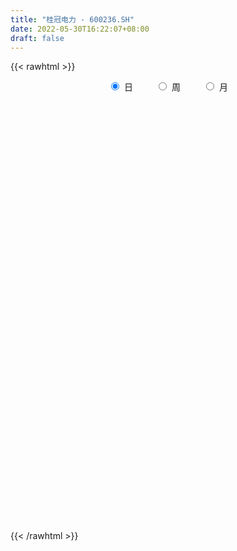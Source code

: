 ```yaml
---
title: "桂冠电力 - 600236.SH"
date: 2022-05-30T16:22:07+08:00
draft: false
---
```

{{< rawhtml >}}
    <div style="text-align: center">
        <label style="padding: 1rem;"><input style="margin-right: .5rem" type="radio" name="period" value="D" checked onclick="period_change(this)">日</label>
        <label style="padding: 1rem;"><input style="margin-right: .5rem" type="radio" name="period" value="W" onclick="period_change(this)">周</label>
        <label style="padding: 1rem;"><input style="margin-right: .5rem" type="radio" name="period" value="M" onclick="period_change(this)">月</label>
    </div>
    <div id="chart" style="height: 700px;"></div> 
    <script type="text/javascript">
        const D_v = [37278.62,65146.78,70019.77,95146.09,91650.11,64089.51,49880.16,51274.47,52981.38,34019.54,46003.63,130370.32,75923.57,51276.23,34619.7,37406.4,48992.37,108465.01,117715.27,65056.5,46307.9,65952.94,163105.4,122321.2,128733.59,173226.03,137621.83,232902.93,226315.49,245501.07,142287.02,136609.38,62422.47,62174.27,147796.64,66399.37,52084.14,57208.92,194182.12,83837.77,81114.21,61595.75,57438.82,35773.09,48031.56,40849.14,67792.2,53113.5,54395.7,60702.63,65552.02,80463.38,93579.3,57758.29,46357.17,35500.62,32643.63,50361.92,26555.84,107523.59,105779.15,63430.06,35226.62,53868.71,31643.81,48540.0,38237.8,55409.64,112260.01,73426.37,49743.66,39337.08,40382.31,41840.79,101845.2,145887.91,192623.05,306839.57,372373.89,342696.1,220018.27,190056.11,126047.27,128427.27,126208.52,97842.49,332318.67,408577.91,413783.14,234625.69,278489.15,362162.13,285946.64,381002.05,290867.54,180215.95,282790.59,171629.32,140659.54,122031.56,269829.56,164060.5,323036.95,230750.63,187558.38,169575.0,142674.42,326448.71,297144.16,212866.91,237285.2,185897.36,100036.25,136202.54,115712.91,104170.16,104058.26,94662.04,138806.87,90819.22,127851.22,142151.28,65780.15,104162.32,109517.16,145260.36,80863.58,108813.27,113871.66,98814.12,456555.53,405417.74,217694.9,173870.73,229457.24,217018.81,239956.34,189971.59,241385.81,302020.66,206594.72,121683.23,134513.07,130197.58,166223.43,138357.17,123076.81,111406.44,142809.55,138214.96,99759.04,92302.24,65827.93,111453.52,107971.93,103943.46,107393.44,71274.76,67877.69,83363.35,52370.86,60154.21,70748.05,106289.1,51765.85,69057.07,56463.0,61199.78,86852.34,56084.66,108351.12,61124.63,74407.33,82697.55,66504.07,69133.17,66159.85,77042.23,52889.12,64304.8,42387.0,34628.04,71274.68,60539.7,47658.17,51774.67,41970.28,84558.14,85806.49,72721.97,76931.66,44642.39,93971.48,75490.88,74040.44,99493.56,120650.13,76794.88,64673.39,56801.97,144338.45,91340.71,60177.52,61296.66,83249.33,43383.87,44278.93,39206.35,50595.93,59318.02,34814.57,57797.39,36887.97,41189.58,58938.05,78128.94,54216.54,75559.72,65070.56,32833.05,30968.62,34238.56,32730.0,35412.69,40908.9,51239.1,49663.57,83621.35,73879.34,68309.02,167963.82,138176.02,118805.5,99809.04,71726.09,206105.29,133634.8,101423.26,121805.21,107820.64,86573.3,89434.4,80769.63,85949.93,83852.71,89774.59,73063.45,77425.77,64982.23,71571.25]
const D_histogram = [0.0,0.0012316809,0.0031679816,0.0066688806,0.0023363323,0.0019247282,-0.0009260741,-0.0033162153,-0.0046657382,-0.0058942929,-0.0032805291,0.0089956885,0.008208034,0.0054004208,0.005775682,0.0056497094,0.0082793115,0.0192503904,0.0262153629,0.0197784233,0.0144681967,-0.0003501481,0.0073400872,0.0084116195,0.0169507297,0.0296777229,0.0381491474,0.0526502625,0.0632794436,0.0787830806,0.0588120935,0.0292169446,0.0036833955,-0.0093589212,-0.0310977139,-0.0429220702,-0.0508905807,-0.054064279,-0.0557938001,-0.0570065771,-0.0552449835,-0.0515855432,-0.051737553,-0.0467625315,-0.0405789159,-0.0338630629,-0.030292136,-0.0306931609,-0.0315782199,-0.0377537059,-0.0410917618,-0.032810079,-0.0246246709,-0.020063457,-0.0128617825,-0.0056296807,0.002531558,0.0108415661,0.0149554258,0.0276766586,0.033575698,0.0322602488,0.0315237416,0.0279259806,0.0252124995,0.0244144018,0.0228884917,0.0228487561,0.0294341216,0.034654257,0.0316461174,0.0261189247,0.0224339359,0.0194074698,0.0245662914,0.0377199505,0.0474509913,0.0863273654,0.1054988569,0.1321340841,0.136222948,0.1071482408,0.0821797172,0.0558010438,0.0348995607,0.0114272785,0.0239241483,0.0691051541,0.1028898502,0.1115715878,0.1076389319,0.1212877095,0.0913574207,0.0954619945,0.0598394345,0.0067912736,-0.0518608162,-0.1159379123,-0.1600085485,-0.1875882223,-0.1870039409,-0.1843258632,-0.1641012918,-0.1565394626,-0.1582303665,-0.1422970665,-0.126039009,-0.0884444002,-0.0717926516,-0.0683385877,-0.0738200637,-0.0818938577,-0.0807717458,-0.0680169563,-0.0682681084,-0.0656533673,-0.0593152416,-0.0495640809,-0.0342428416,-0.0257281527,-0.0110183894,-0.0040206733,0.0041673795,0.0107482529,0.0216958894,0.0341190092,0.0397179857,0.0489519849,0.0534869464,0.0547170045,0.0900624887,0.1032512402,0.1060931108,0.0931245007,0.0968790163,0.0947432222,0.1041277584,0.1034111407,0.0885070672,0.0729482615,0.0550757302,0.0365643796,0.0255596302,0.0204166814,0.0191708637,0.0057112432,-0.012796664,-0.0321930048,-0.0280816772,-0.0266184862,-0.0236402469,-0.0319400041,-0.03658988,-0.028414105,-0.0189450529,-0.0206057831,-0.0354901886,-0.0469527802,-0.0504573293,-0.0614387476,-0.064265471,-0.0623245107,-0.0605458402,-0.064567724,-0.0667618731,-0.0586087758,-0.0468167491,-0.0338935413,-0.0227760666,-0.0171503354,-0.0279860765,-0.0306387902,-0.0330590624,-0.0395986582,-0.0278654441,-0.0058689269,0.0144007696,0.0350454416,0.043275858,0.0400042899,0.0347092369,0.033449782,0.0308804859,0.0320217469,0.0276977829,0.0194736855,0.0142972094,0.0119078733,0.0151926347,0.0179979311,0.0203146288,0.0202428062,0.0269278292,0.0278634487,0.0180629572,-0.0107576646,-0.0289045629,-0.0304097356,-0.0321849862,-0.0409830419,-0.0689444777,-0.068365451,-0.0644504128,-0.0489301149,-0.0440687123,-0.0409370869,-0.0357696303,-0.032068221,-0.0345120589,-0.0271991393,-0.0185594727,-0.0037552417,0.0071253725,0.0187891796,0.0328423229,0.0316270967,0.0342352813,0.028814325,0.0319810699,0.0313570494,0.0308710002,0.0297883703,0.0289588515,0.0320945191,0.0221617228,0.0076989322,0.0064536842,-0.0036872647,-0.0169493274,-0.0046303747,0.0256397431,0.0457325799,0.0582889606,0.0666069113,0.0704040917,0.0888771669,0.0943180216,0.0961957575,0.0967988693,0.082310945,0.0659560723,0.0484998782,0.0381778816,0.0308670128,0.0187364134,0.0029017488,0.0002469762,-0.0003900571,-0.0067480702,-0.0074087319]
const D_fast = [0.0,0.0015396011,0.0042678972,0.0094360163,0.0056875511,0.005757129,0.0026748083,-0.0005443867,-0.0030603442,-0.0057624722,-0.0039688406,0.0105562991,0.0118206531,0.0103631452,0.0121823268,0.0134687815,0.0181682116,0.033951888,0.0474707012,0.0459783675,0.0442851901,0.0293793082,0.0389045653,0.0420790025,0.0548557951,0.075002219,0.0930109304,0.1206746111,0.1471236531,0.1823230603,0.1770550966,0.1547641838,0.1301514836,0.1147694366,0.0852562154,0.0627013416,0.0420101858,0.0253204178,0.0096424467,-0.0058219746,-0.0178716268,-0.0271085723,-0.0401949703,-0.0469105817,-0.0508716951,-0.0526216079,-0.056623715,-0.0646980301,-0.0734776441,-0.0890915566,-0.1027025529,-0.1026233899,-0.1005941494,-0.1010487998,-0.0970625709,-0.0912378893,-0.0824437612,-0.0714233615,-0.0635706453,-0.0439302478,-0.029637284,-0.022887671,-0.0157432428,-0.0123595086,-0.0087698649,-0.0034643621,0.0007318508,0.0064043042,0.0203482001,0.0342318997,0.0391352894,0.040137828,0.0420613231,0.0438867244,0.0551871189,0.0777707656,0.0993645542,0.1598227697,0.2053689754,0.2650377237,0.3031823245,0.3008946776,0.2964710832,0.2840426708,0.2718660778,0.2512506153,0.2697285222,0.3321858166,0.3916929752,0.4282676097,0.4512446868,0.4952153918,0.4881244582,0.5160945306,0.4954318292,0.4440814867,0.3724641929,0.2794026187,0.1953298454,0.120853116,0.0746864122,0.0312830242,0.0104822726,-0.0210907638,-0.0623392594,-0.081980226,-0.0972319208,-0.081748412,-0.0830448263,-0.0966754093,-0.1206119013,-0.1491591597,-0.1682299842,-0.1724794338,-0.189797613,-0.2035962137,-0.2120868984,-0.2147267579,-0.207966229,-0.2058835784,-0.1939284124,-0.1879358646,-0.1787059669,-0.1694380303,-0.1530664215,-0.1321135494,-0.1165850764,-0.095113081,-0.0772063829,-0.0622970737,-0.0044359674,0.0345655942,0.0639307425,0.0742432576,0.1022175273,0.1237675387,0.1591840145,0.184320182,0.1915428753,0.1942211349,0.1901175363,0.1807472805,0.1761324387,0.1760936602,0.1796405585,0.1676087487,0.1459016756,0.1184570835,0.1155479919,0.1103565613,0.1074247388,0.0911399806,0.0773426347,0.0784148835,0.0831476723,0.0763354964,0.0525785438,0.029377757,0.0132588756,-0.0130822295,-0.0319753206,-0.0456154881,-0.0589732776,-0.0791370924,-0.0980217097,-0.1045208064,-0.104432967,-0.0999831445,-0.0945596864,-0.0932215391,-0.1110537993,-0.1213662106,-0.1320512484,-0.1484905088,-0.1437236557,-0.1231943702,-0.0993244813,-0.0699184489,-0.050869068,-0.0441395636,-0.0407573074,-0.0336543167,-0.0285034914,-0.0193567936,-0.016756312,-0.020111988,-0.0217141617,-0.0211265295,-0.0140436094,-0.0067388303,0.0006565246,0.0056454035,0.0190623839,0.0269638655,0.0216791133,-0.0098309246,-0.0352039637,-0.0443115702,-0.0541330674,-0.0731768835,-0.1183744388,-0.1348867748,-0.1470843398,-0.1437965706,-0.1499523461,-0.1570549924,-0.1608299434,-0.1651455893,-0.176217442,-0.1757043073,-0.1717045087,-0.1578390882,-0.1451771308,-0.1288160289,-0.1065523048,-0.0998607569,-0.0886937519,-0.086911127,-0.0757491146,-0.0685338727,-0.0613021719,-0.0549377092,-0.0485275152,-0.0373682177,-0.0417605834,-0.0542986409,-0.0539304679,-0.064993233,-0.0824926275,-0.0713312685,-0.0346512149,-0.0031252331,0.0240033877,0.0489730663,0.0703712696,0.1110636366,0.1400839966,0.1660106719,0.190813501,0.196903313,0.1970374584,0.1917062338,0.1909287075,0.191334592,0.1838880959,0.1687788685,0.16618584,0.1654512925,0.1574062618,0.1548934172]
const D_slow = [0.0,0.0003079202,0.0010999156,0.0027671358,0.0033512188,0.0038324009,0.0036008823,0.0027718285,0.001605394,0.0001318207,-0.0006883115,0.0015606106,0.0036126191,0.0049627243,0.0064066448,0.0078190721,0.0098889,0.0147014976,0.0212553383,0.0261999442,0.0298169934,0.0297294563,0.0315644781,0.033667383,0.0379050654,0.0453244961,0.054861783,0.0680243486,0.0838442095,0.1035399797,0.1182430031,0.1255472392,0.1264680881,0.1241283578,0.1163539293,0.1056234118,0.0929007666,0.0793846968,0.0654362468,0.0511846025,0.0373733567,0.0244769709,0.0115425826,-0.0001480502,-0.0102927792,-0.0187585449,-0.0263315789,-0.0340048692,-0.0418994241,-0.0513378506,-0.0616107911,-0.0698133108,-0.0759694786,-0.0809853428,-0.0842007884,-0.0856082086,-0.0849753191,-0.0822649276,-0.0785260711,-0.0716069065,-0.063212982,-0.0551479198,-0.0472669844,-0.0402854892,-0.0339823644,-0.0278787639,-0.022156641,-0.0164444519,-0.0090859215,-0.0004223573,0.007489172,0.0140189032,0.0196273872,0.0244792546,0.0306208275,0.0400508151,0.0519135629,0.0734954043,0.0998701185,0.1329036396,0.1669593765,0.1937464368,0.214291366,0.228241627,0.2369665172,0.2398233368,0.2458043739,0.2630806624,0.288803125,0.3166960219,0.3436057549,0.3739276823,0.3967670375,0.4206325361,0.4355923947,0.4372902131,0.4243250091,0.395340531,0.3553383939,0.3084413383,0.2616903531,0.2156088873,0.1745835644,0.1354486987,0.0958911071,0.0603168405,0.0288070882,0.0066959882,-0.0112521747,-0.0283368216,-0.0467918376,-0.067265302,-0.0874582384,-0.1044624775,-0.1215295046,-0.1379428464,-0.1527716568,-0.165162677,-0.1737233874,-0.1801554256,-0.182910023,-0.1839151913,-0.1828733464,-0.1801862832,-0.1747623109,-0.1662325586,-0.1563030621,-0.1440650659,-0.1306933293,-0.1170140782,-0.094498456,-0.068685646,-0.0421623683,-0.0188812431,0.005338511,0.0290243165,0.0550562561,0.0809090413,0.1030358081,0.1212728735,0.135041806,0.1441829009,0.1505728085,0.1556769788,0.1604696948,0.1618975056,0.1586983396,0.1506500884,0.1436296691,0.1369750475,0.1310649858,0.1230799847,0.1139325147,0.1068289885,0.1020927253,0.0969412795,0.0880687323,0.0763305373,0.0637162049,0.0483565181,0.0322901503,0.0167090226,0.0015725626,-0.0145693684,-0.0312598367,-0.0459120306,-0.0576162179,-0.0660896032,-0.0717836199,-0.0760712037,-0.0830677228,-0.0907274204,-0.098992186,-0.1088918505,-0.1158582116,-0.1173254433,-0.1137252509,-0.1049638905,-0.094144926,-0.0841438535,-0.0754665443,-0.0671040988,-0.0593839773,-0.0513785406,-0.0444540949,-0.0395856735,-0.0360113711,-0.0330344028,-0.0292362441,-0.0247367614,-0.0196581042,-0.0145974026,-0.0078654453,-0.0008995832,0.0036161561,0.00092674,-0.0062994007,-0.0139018346,-0.0219480812,-0.0321938417,-0.0494299611,-0.0665213238,-0.082633927,-0.0948664558,-0.1058836338,-0.1161179055,-0.1250603131,-0.1330773684,-0.1417053831,-0.1485051679,-0.1531450361,-0.1540838465,-0.1523025034,-0.1476052085,-0.1393946277,-0.1314878536,-0.1229290332,-0.115725452,-0.1077301845,-0.0998909222,-0.0921731721,-0.0847260795,-0.0774863666,-0.0694627369,-0.0639223062,-0.0619975731,-0.0603841521,-0.0613059683,-0.0655433001,-0.0667008938,-0.060290958,-0.048857813,-0.0342855729,-0.017633845,-0.0000328221,0.0221864696,0.045765975,0.0698149144,0.0940146317,0.114592368,0.1310813861,0.1432063556,0.152750826,0.1604675792,0.1651516825,0.1658771197,0.1659388638,0.1658413495,0.164154332,0.162302149]
const D_data = [['2021-05-19', 5.0233, 5.0233, 4.9655, 5.0619],['2021-05-20', 5.0233, 5.0426, 4.9366, 5.1294],['2021-05-21', 5.033, 5.0619, 4.9944, 5.1101],['2021-05-24', 5.0619, 5.1005, 5.0619, 5.2258],['2021-05-25', 5.1101, 5.0041, 4.9848, 5.1101],['2021-05-26', 5.0426, 5.0426, 4.9751, 5.0908],['2021-05-27', 5.0523, 5.0041, 4.9848, 5.0619],['2021-05-28', 5.0137, 4.9944, 4.9751, 5.0523],['2021-05-31', 4.9944, 4.9944, 4.9559, 5.033],['2021-06-01', 4.9944, 4.9848, 4.9366, 5.0041],['2021-06-02', 4.9944, 5.033, 4.9751, 5.033],['2021-06-03', 5.0716, 5.1969, 5.033, 5.2355],['2021-06-04', 5.1873, 5.0716, 5.0426, 5.1873],['2021-06-07', 5.0523, 5.0426, 5.0041, 5.1101],['2021-06-08', 5.033, 5.0812, 5.0233, 5.0908],['2021-06-09', 5.0812, 5.0812, 5.033, 5.139],['2021-06-10', 5.0908, 5.1294, 5.0908, 5.1487],['2021-06-11', 5.1294, 5.2837, 5.1005, 5.2933],['2021-06-15', 5.303, 5.303, 5.2258, 5.4765],['2021-06-16', 5.274, 5.1583, 5.139, 5.2933],['2021-06-17', 5.1583, 5.1583, 5.1005, 5.2451],['2021-06-18', 5.1583, 4.9944, 4.9944, 5.1583],['2021-06-21', 5.1198, 5.2644, 5.0812, 5.409],['2021-06-22', 5.2837, 5.2162, 5.1583, 5.3222],['2021-06-23', 5.2162, 5.3512, 5.1969, 5.409],['2021-06-24', 5.3704, 5.4861, 5.3608, 5.6693],['2021-06-25', 5.4379, 5.5247, 5.3801, 5.544],['2021-06-28', 5.6308, 5.7079, 5.6308, 5.7561],['2021-06-29', 5.679, 5.785, 5.6308, 5.785],['2021-06-30', 5.785, 5.9875, 5.7754, 5.9875],['2021-07-01', 5.9875, 5.6018, 5.5826, 6.0647],['2021-07-02', 5.5633, 5.3994, 5.3319, 5.6018],['2021-07-05', 5.3994, 5.3319, 5.274, 5.4379],['2021-07-06', 5.3415, 5.3994, 5.3222, 5.4572],['2021-07-07', 5.3994, 5.1969, 5.1873, 5.3994],['2021-07-08', 5.2355, 5.2162, 5.168, 5.2451],['2021-07-09', 5.1873, 5.1873, 5.1294, 5.2258],['2021-07-12', 5.1776, 5.1873, 5.1487, 5.2547],['2021-07-13', 5.1969, 5.1583, 5.0812, 5.1969],['2021-07-14', 5.1873, 5.1198, 5.1101, 5.2355],['2021-07-15', 5.1873, 5.1198, 5.1101, 5.1969],['2021-07-16', 5.1294, 5.1198, 5.1101, 5.168],['2021-07-19', 5.1101, 5.0426, 5.033, 5.1101],['2021-07-20', 5.0233, 5.0812, 4.9848, 5.1005],['2021-07-21', 5.0812, 5.0908, 5.033, 5.0908],['2021-07-22', 5.0908, 5.1005, 5.0426, 5.1005],['2021-07-23', 5.15, 5.06, 5.0, 5.15],['2021-07-26', 5.05, 4.99, 4.95, 5.06],['2021-07-27', 4.97, 4.95, 4.92, 5.0],['2021-07-28', 4.95, 4.83, 4.75, 4.97],['2021-07-29', 4.84, 4.8, 4.79, 4.88],['2021-07-30', 4.8, 4.92, 4.74, 4.98],['2021-08-02', 4.95, 4.93, 4.86, 4.99],['2021-08-03', 4.93, 4.89, 4.87, 4.95],['2021-08-04', 4.89, 4.93, 4.86, 4.95],['2021-08-05', 4.92, 4.95, 4.89, 4.96],['2021-08-06', 4.92, 4.99, 4.9, 5.01],['2021-08-09', 4.99, 5.03, 4.97, 5.04],['2021-08-10', 5.03, 5.01, 4.99, 5.03],['2021-08-11', 5.01, 5.17, 5.01, 5.2],['2021-08-12', 5.17, 5.15, 5.1, 5.28],['2021-08-13', 5.12, 5.09, 5.03, 5.15],['2021-08-16', 5.11, 5.11, 5.07, 5.15],['2021-08-17', 5.12, 5.08, 5.06, 5.18],['2021-08-18', 5.04, 5.09, 5.04, 5.1],['2021-08-19', 5.08, 5.12, 5.06, 5.2],['2021-08-20', 5.11, 5.12, 5.07, 5.15],['2021-08-23', 5.11, 5.15, 5.1, 5.19],['2021-08-24', 5.12, 5.27, 5.12, 5.28],['2021-08-25', 5.26, 5.31, 5.2, 5.31],['2021-08-26', 5.3, 5.24, 5.21, 5.31],['2021-08-27', 5.21, 5.21, 5.17, 5.29],['2021-08-30', 5.21, 5.23, 5.17, 5.23],['2021-08-31', 5.22, 5.24, 5.2, 5.27],['2021-09-01', 5.27, 5.37, 5.24, 5.38],['2021-09-02', 5.4, 5.55, 5.34, 5.58],['2021-09-03', 5.59, 5.61, 5.47, 5.66],['2021-09-06', 5.7, 6.17, 5.66, 6.17],['2021-09-07', 6.34, 6.17, 5.9, 6.42],['2021-09-08', 6.14, 6.5, 6.1, 6.65],['2021-09-09', 6.38, 6.43, 6.2, 6.5],['2021-09-10', 6.38, 6.07, 6.03, 6.38],['2021-09-13', 6.01, 6.08, 6.01, 6.16],['2021-09-14', 6.15, 6.01, 6.0, 6.25],['2021-09-15', 5.96, 6.02, 5.86, 6.07],['2021-09-16', 6.02, 5.92, 5.91, 6.1],['2021-09-17', 5.9, 6.39, 5.85, 6.48],['2021-09-22', 6.31, 7.03, 6.3, 7.03],['2021-09-23', 7.06, 7.21, 7.05, 7.55],['2021-09-24', 7.1, 7.14, 7.02, 7.38],['2021-09-27', 7.25, 7.13, 6.75, 7.45],['2021-09-28', 7.19, 7.52, 7.09, 7.65],['2021-09-29', 7.18, 7.07, 7.0, 7.42],['2021-09-30', 7.21, 7.56, 7.12, 7.68],['2021-10-08', 7.56, 7.1, 6.81, 7.57],['2021-10-11', 7.12, 6.73, 6.7, 7.18],['2021-10-12', 6.7, 6.4, 6.19, 6.87],['2021-10-13', 6.49, 5.99, 5.93, 6.49],['2021-10-14', 5.91, 5.89, 5.8, 6.0],['2021-10-15', 5.89, 5.81, 5.72, 5.89],['2021-10-18', 5.86, 5.98, 5.83, 6.02],['2021-10-19', 5.99, 5.9, 5.85, 6.05],['2021-10-20', 5.93, 6.07, 5.87, 6.12],['2021-10-21', 6.08, 5.88, 5.82, 6.08],['2021-10-22', 5.85, 5.67, 5.66, 5.93],['2021-10-25', 5.67, 5.82, 5.64, 5.83],['2021-10-26', 5.82, 5.81, 5.79, 5.96],['2021-10-27', 5.81, 6.14, 5.76, 6.27],['2021-10-28', 6.12, 5.96, 5.89, 6.23],['2021-10-29', 5.9, 5.79, 5.59, 5.98],['2021-11-01', 5.7, 5.61, 5.46, 5.71],['2021-11-02', 5.59, 5.47, 5.4, 5.67],['2021-11-03', 5.46, 5.49, 5.36, 5.5],['2021-11-04', 5.48, 5.6, 5.4, 5.6],['2021-11-05', 5.56, 5.4, 5.37, 5.56],['2021-11-08', 5.4, 5.37, 5.28, 5.41],['2021-11-09', 5.41, 5.37, 5.27, 5.52],['2021-11-10', 5.39, 5.39, 5.28, 5.4],['2021-11-11', 5.42, 5.47, 5.32, 5.52],['2021-11-12', 5.41, 5.4, 5.37, 5.44],['2021-11-15', 5.39, 5.5, 5.37, 5.54],['2021-11-16', 5.51, 5.43, 5.42, 5.57],['2021-11-17', 5.47, 5.46, 5.37, 5.47],['2021-11-18', 5.45, 5.46, 5.43, 5.52],['2021-11-19', 5.48, 5.55, 5.41, 5.58],['2021-11-22', 5.55, 5.63, 5.51, 5.68],['2021-11-23', 5.65, 5.6, 5.55, 5.65],['2021-11-24', 5.64, 5.7, 5.55, 5.76],['2021-11-25', 5.73, 5.7, 5.7, 5.87],['2021-11-26', 5.68, 5.7, 5.56, 5.76],['2021-11-29', 5.72, 6.27, 5.62, 6.27],['2021-11-30', 6.26, 6.19, 6.06, 6.5],['2021-12-01', 6.16, 6.18, 6.0, 6.24],['2021-12-02', 6.11, 6.03, 6.03, 6.29],['2021-12-03', 6.04, 6.29, 5.99, 6.31],['2021-12-06', 6.36, 6.3, 6.2, 6.5],['2021-12-07', 6.28, 6.55, 6.13, 6.57],['2021-12-08', 6.5, 6.54, 6.39, 6.66],['2021-12-09', 6.54, 6.41, 6.28, 6.55],['2021-12-10', 6.41, 6.4, 6.31, 6.58],['2021-12-13', 6.38, 6.35, 6.3, 6.6],['2021-12-14', 6.39, 6.3, 6.25, 6.39],['2021-12-15', 6.25, 6.36, 6.2, 6.42],['2021-12-16', 6.37, 6.43, 6.29, 6.48],['2021-12-17', 6.35, 6.5, 6.35, 6.67],['2021-12-20', 6.45, 6.34, 6.25, 6.51],['2021-12-21', 6.33, 6.21, 6.17, 6.37],['2021-12-22', 6.21, 6.1, 6.08, 6.24],['2021-12-23', 6.1, 6.35, 6.02, 6.37],['2021-12-24', 6.3, 6.33, 6.24, 6.49],['2021-12-27', 6.27, 6.36, 6.26, 6.48],['2021-12-28', 6.34, 6.2, 6.16, 6.38],['2021-12-29', 6.19, 6.2, 6.11, 6.24],['2021-12-30', 6.17, 6.36, 6.16, 6.38],['2021-12-31', 6.36, 6.42, 6.36, 6.53],['2022-01-04', 6.43, 6.3, 6.28, 6.45],['2022-01-05', 6.28, 6.08, 6.05, 6.31],['2022-01-06', 6.05, 6.03, 6.0, 6.16],['2022-01-07', 6.03, 6.06, 5.99, 6.08],['2022-01-10', 6.02, 5.89, 5.89, 6.08],['2022-01-11', 5.89, 5.91, 5.87, 5.97],['2022-01-12', 5.91, 5.92, 5.83, 5.98],['2022-01-13', 5.92, 5.88, 5.77, 5.92],['2022-01-14', 5.86, 5.75, 5.65, 5.87],['2022-01-17', 5.75, 5.7, 5.65, 5.79],['2022-01-18', 5.74, 5.79, 5.66, 5.81],['2022-01-19', 5.78, 5.84, 5.72, 5.86],['2022-01-20', 5.8, 5.88, 5.74, 5.92],['2022-01-21', 5.87, 5.89, 5.8, 5.94],['2022-01-24', 5.9, 5.84, 5.81, 5.92],['2022-01-25', 5.8, 5.59, 5.58, 5.83],['2022-01-26', 5.63, 5.62, 5.56, 5.69],['2022-01-27', 5.6, 5.57, 5.52, 5.71],['2022-01-28', 5.63, 5.45, 5.41, 5.63],['2022-02-07', 5.51, 5.65, 5.51, 5.66],['2022-02-08', 5.63, 5.84, 5.62, 5.84],['2022-02-09', 5.83, 5.92, 5.78, 5.96],['2022-02-10', 5.96, 6.04, 5.91, 6.04],['2022-02-11', 6.03, 5.98, 5.96, 6.08],['2022-02-14', 5.95, 5.87, 5.86, 6.01],['2022-02-15', 5.89, 5.84, 5.81, 5.93],['2022-02-16', 5.86, 5.89, 5.85, 5.95],['2022-02-17', 5.94, 5.88, 5.81, 5.97],['2022-02-18', 5.85, 5.94, 5.78, 5.96],['2022-02-21', 5.96, 5.88, 5.86, 5.97],['2022-02-22', 5.83, 5.81, 5.75, 5.86],['2022-02-23', 5.81, 5.82, 5.79, 5.88],['2022-02-24', 5.81, 5.84, 5.74, 5.91],['2022-02-25', 5.87, 5.92, 5.8, 5.95],['2022-02-28', 5.98, 5.94, 5.83, 6.03],['2022-03-01', 5.97, 5.96, 5.89, 6.06],['2022-03-02', 5.98, 5.95, 5.86, 5.98],['2022-03-03', 5.99, 6.07, 5.95, 6.1],['2022-03-04', 6.06, 6.04, 5.93, 6.08],['2022-03-07', 6.01, 5.9, 5.85, 6.09],['2022-03-08', 5.86, 5.56, 5.54, 5.9],['2022-03-09', 5.59, 5.55, 5.39, 5.72],['2022-03-10', 5.65, 5.68, 5.55, 5.73],['2022-03-11', 5.62, 5.64, 5.46, 5.64],['2022-03-14', 5.59, 5.49, 5.49, 5.68],['2022-03-15', 5.45, 5.1, 5.1, 5.46],['2022-03-16', 5.21, 5.32, 5.05, 5.36],['2022-03-17', 5.35, 5.31, 5.27, 5.38],['2022-03-18', 5.26, 5.45, 5.26, 5.5],['2022-03-21', 5.42, 5.32, 5.27, 5.48],['2022-03-22', 5.33, 5.27, 5.24, 5.33],['2022-03-23', 5.31, 5.27, 5.24, 5.33],['2022-03-24', 5.3, 5.23, 5.23, 5.3],['2022-03-25', 5.22, 5.11, 5.11, 5.23],['2022-03-28', 5.11, 5.2, 5.02, 5.23],['2022-03-29', 5.2, 5.22, 5.18, 5.24],['2022-03-30', 5.25, 5.33, 5.22, 5.33],['2022-03-31', 5.33, 5.33, 5.27, 5.34],['2022-04-01', 5.33, 5.39, 5.3, 5.4],['2022-04-06', 5.41, 5.49, 5.31, 5.5],['2022-04-07', 5.46, 5.34, 5.33, 5.5],['2022-04-08', 5.4, 5.4, 5.32, 5.45],['2022-04-11', 5.38, 5.3, 5.27, 5.38],['2022-04-12', 5.33, 5.41, 5.25, 5.43],['2022-04-13', 5.41, 5.38, 5.35, 5.42],['2022-04-14', 5.36, 5.39, 5.35, 5.44],['2022-04-15', 5.35, 5.39, 5.33, 5.49],['2022-04-18', 5.39, 5.4, 5.16, 5.4],['2022-04-19', 5.4, 5.47, 5.36, 5.49],['2022-04-20', 5.49, 5.3, 5.3, 5.49],['2022-04-21', 5.34, 5.18, 5.15, 5.38],['2022-04-22', 5.15, 5.3, 5.1, 5.35],['2022-04-25', 5.28, 5.15, 5.15, 5.35],['2022-04-26', 5.18, 5.03, 5.02, 5.25],['2022-04-27', 5.07, 5.33, 4.98, 5.34],['2022-04-28', 5.35, 5.67, 5.35, 5.7],['2022-04-29', 5.64, 5.7, 5.47, 5.83],['2022-05-05', 5.6, 5.73, 5.6, 5.82],['2022-05-06', 5.69, 5.78, 5.63, 5.84],['2022-05-09', 5.76, 5.81, 5.66, 5.84],['2022-05-10', 5.78, 6.12, 5.75, 6.2],['2022-05-11', 6.11, 6.1, 5.97, 6.21],['2022-05-12', 6.15, 6.16, 6.09, 6.24],['2022-05-13', 6.16, 6.24, 6.1, 6.28],['2022-05-16', 6.22, 6.1, 6.06, 6.41],['2022-05-17', 6.09, 6.07, 6.02, 6.19],['2022-05-18', 6.11, 6.03, 5.95, 6.13],['2022-05-19', 5.92, 6.1, 5.88, 6.14],['2022-05-20', 6.14, 6.14, 6.08, 6.24],['2022-05-23', 6.27, 6.07, 6.05, 6.27],['2022-05-24', 6.05, 5.98, 5.95, 6.13],['2022-05-25', 5.99, 6.12, 5.94, 6.14],['2022-05-26', 6.15, 6.16, 6.11, 6.21],['2022-05-27', 6.12, 6.09, 6.04, 6.16],['2022-05-30', 6.1, 6.16, 6.06, 6.19]]
const W_v = [535170.27,364833.62,282869.33,253485.79,175114.11,286846.15,471656.36,877544.79,553573.0499999999,459172.61,262126.69,668382.1,280771.84,138536.17,386160.48,267055.16,289161.64,396501.04,293632.82,193051.59,227503.43,332286.09,350764.1,226147.95,197418.7,217505.1,269554.21,311560.23,393646.73,65295.91,72735.68,301286.64,296387.67,220467.87,183433.62,303648.55,127113.19,203497.82,163201.19,276647.52,202433.38,268495.39,299277.8099999999,370361.25,283535.33,341389.4899999999,321068.17,531396.72,377852.72,290707.77,586317.8400000001,563324.5,508020.72,579500.47,968547.8200000001,796481.9299999999,425927.45,544485.8199999999,332801.63,363863.44,435622.0000000001,483630.54,598406.36,513226.95,434046.72,384270.78,409656.14,370460.08,278337.21,277693.51,309771.72,235499.06,327541.97,345120.87,192423.43,236278.53,233213.52,326189.09,499498.5399999999,330945.67,447371.65,663438.39,887993.01,614751.8999999999,437259.27,288101.32,353001.55,481747.64,375009.66,342511.22,145439.78,359944.61,212200.28,264876.56,284460.46,318831.08,351819.19,364601.35,233724.29,488384.92,339220.09,215225.28,402879.83,330795.98,359301.26,223014.37,275091.6799999999,462980.9399999999,288625.96,216172.68,228513.03,332900.65,37274.67,111804.29,234717.54,258381.31,194378.31,180807.72,236790.43,208385.31,494589.47,227371.75,192709.02,188326.98,140629.34,142268.65,156974.56,200909.29,227132.72,308918.11,219155.83,277342.05,273574.93,325333.64,239433.46,300598.57,136310.43,106869.24,76490.07,111746.94,116933.21,78914.47,87727.46,132809.64,134045.87,125197.91,137617.32,475441.65,356494.3,182343.7,334894.28,549835.71,416558.77,272615.4300000001,274443.7,288643.48,200663.14,570253.45,402403.16,447295.42,363344.4,493735.75,291421.27,305536.18,65397.51,225824.38,134897.93,93043.92,149317.51,354624.92,137308.73,318714.75,306555.77,399750.49,245129.39,286626.12,304312.39,237810.24,124675.25,107473.31,183645.98,140830.45,90379.77,116623.15,279679.32,377892.38,1135169.3500000001,2639671.8300000001,1851326.8200000001,1202135.98,815158.96,752062.5600000001,427437.3199999999,306015.42,173689.16,506327.59,295848.33,352040.34,339298.44,280759.71,295032.61,725008.0499999999,983615.89,390876.89,477938.77,249884.81,314227.23,265839.01,353650.56,207516.94,330176.76,522579.26,1431983.9399999999,810844.22,1056986.74,1307599.97,290867.54,897326.9600000002,1175236.02,1148709.2,775134.26,532516.5499999999,549462.13,547622.99,1482996.1399999999,1190353.21,759212.03,653864.9300000001,477314.66,350489.35,372925.5700000001,325338.04,382665.29,331728.44,273134.22,311767.75,363758.38,435652.4,413955.3100000001,260714.41,230007.53,191283.53,238670.51,209954.26,531949.55,218614.54,634694.65,450547.9,389098.75,71571.25]
const W_histogram = [0.0,0.0045182906,0.0062798654,0.0000421401,-0.0018395328,0.0011732271,0.0070867332,0.0334077784,0.0447519152,0.0435423953,0.041825117,0.0414371576,0.0319356909,0.024958631,0.0083599771,0.0050888918,-0.0036513047,-0.0153529367,-0.0216827265,-0.0333136571,-0.0414104308,-0.0414316959,-0.0297098599,-0.0206385983,-0.0177670139,-0.0164215622,-0.0148340826,-0.0160224897,-0.0204984478,-0.0189359581,-0.0156887463,-0.0028855197,0.0103159185,0.0127639873,0.0083146291,0.0055191242,-0.0010452988,-0.0071557628,-0.0175845512,-0.0177908723,-0.0164716898,-0.0088864242,0.0043038516,0.018251045,0.0240886449,0.0331169191,0.0419497931,0.0439367619,0.0372548737,0.0199612315,0.008594336,0.0167134797,0.0209534369,0.0259636534,0.0441600185,0.0365729407,0.0292025764,0.0118728093,-0.0012771832,-0.002423153,0.0014102202,0.0064309245,-0.0089312569,-0.0279853633,-0.0365739417,-0.0437108246,-0.0572817235,-0.0592823479,-0.065941839,-0.07024846,-0.0670529954,-0.0561323324,-0.0395123265,-0.0153213315,-0.0101968882,-0.0007651332,0.0099993749,0.0249241658,0.0268499446,0.032195732,0.0341175958,0.039356384,0.0311148432,0.0265085165,0.0330473085,0.0305246033,0.0336679629,0.0375238069,0.0311107621,0.0172311529,0.0145485684,0.005972725,-0.0028232311,-0.0043462546,0.0035525618,0.0082554367,0.0119980711,0.0153428827,0.0125865551,0.0161030381,0.0085244574,0.0103175927,0.0214027216,0.0259012694,0.0224538852,0.0229816682,0.0212112184,0.0192189911,0.0130321504,0.0056850738,0.0015184709,-0.0122140723,-0.021188031,-0.0231315628,-0.0293399374,-0.0366484812,-0.0382959458,-0.0297503976,-0.0187317296,-0.0078657446,0.0011722296,0.0097622298,0.0152440245,0.0184619293,0.0147468573,0.0156798337,0.0100219839,0.0005132654,-0.0173956847,-0.0254620415,-0.027465489,-0.0307980652,-0.044725429,-0.0438610247,-0.0419096326,-0.041638584,-0.0341011879,-0.0270365287,-0.0264608798,-0.027567412,-0.0319623364,-0.0345860067,-0.0311733801,-0.0287885264,-0.0306427625,-0.0285158237,-0.0198174448,-0.0144692637,-0.0061778193,0.0061735041,0.0160874779,0.0276124374,0.0314773046,0.0302666286,0.0369479288,0.0389132759,0.0408006666,0.0529133596,0.0571437798,0.0640780895,0.0758862509,0.0758089085,0.0539584754,0.0447170487,0.0419105223,0.0296531404,0.0058950894,-0.0170746858,-0.0303046196,-0.0329785432,-0.0294334774,-0.0264169153,-0.0256738631,-0.0337199428,-0.0326278605,-0.0264036883,-0.0289203195,-0.030565653,-0.0308899262,-0.0247657897,-0.0185531669,-0.0181078454,-0.016332706,-0.0100976135,-0.0025898655,0.009629203,0.0555178907,0.0978268349,0.1126874326,0.109308084,0.0993446481,0.0837059765,0.0559111652,0.0365877637,0.0247417141,0.0076808252,0.0023829876,-0.0069611033,-0.0091011928,0.0020159794,-0.0111430055,0.0135023547,0.0186811606,0.0058052744,-0.0084971649,-0.0224332199,-0.040476128,-0.0466533304,-0.0430486568,-0.0378709757,-0.0280634111,0.003979384,0.0520990445,0.0987196435,0.1691733244,0.2294264116,0.2234449446,0.1227845633,0.0411685189,-0.007733695,-0.0660973608,-0.1022922234,-0.1128889208,-0.1066283911,-0.0618074657,-0.0256588251,0.0025795289,0.0071429188,0.0132043919,-0.0088609621,-0.044187885,-0.0571563449,-0.0923150993,-0.0774256818,-0.0681471671,-0.0614401782,-0.0476220559,-0.0631478265,-0.0827062581,-0.1131511435,-0.1089986301,-0.1003611583,-0.0904130019,-0.0850641762,-0.0514139824,-0.0220935077,0.027277223,0.0508269085,0.060032988,0.0672874675]
const W_fast = [0.0,0.0056478632,0.0089794044,0.0027522141,0.000410658,0.0037167247,0.0114019141,0.0460749039,0.0686070195,0.0782830984,0.0870220993,0.0969934294,0.0954758854,0.0947384833,0.0802298237,0.0782309613,0.0685779386,0.0530380724,0.041287601,0.0213282561,0.0028788747,-0.0075003144,-0.0032059433,0.0007056687,-0.0008645004,-0.0036244392,-0.0057454803,-0.0109395098,-0.0205400798,-0.0237115797,-0.0243865544,-0.0123047078,0.00347571,0.0091147757,0.0067440748,0.0053283509,-0.0014973968,-0.0093968015,-0.0242217276,-0.0288757669,-0.0316745069,-0.0263108472,-0.0120446085,0.0064653461,0.0183251072,0.0356326112,0.0549529335,0.0679240927,0.070555923,0.0582525886,0.0490342772,0.0613317907,0.0708101071,0.082311237,0.1115476067,0.1131037641,0.1130340439,0.0986724792,0.0852031908,0.0834514328,0.0876373611,0.0942657965,0.0766708009,0.0506203536,0.0328882897,0.0148237008,-0.013067629,-0.0298888404,-0.0530337912,-0.0749025272,-0.0884703115,-0.0915827315,-0.0848408073,-0.0644801451,-0.0619049239,-0.0526644523,-0.0394001004,-0.018244268,-0.0096060031,0.0037887173,0.0142399801,0.0293178642,0.0288550343,0.0308758367,0.0456764558,0.0507849014,0.0623452517,0.0755820475,0.0769466933,0.0673748722,0.0683294298,0.0612467677,0.0517450038,0.0491354167,0.0579223735,0.0646891076,0.0714312598,0.0786117921,0.0790021032,0.0865443458,0.0810968795,0.0854694129,0.1019052222,0.1128790873,0.1150451744,0.1213183745,0.1248507293,0.1276632497,0.1247344466,0.1188086385,0.1150216534,0.098235592,0.0839646256,0.0762382031,0.0626948442,0.0462241801,0.035002729,0.0361106778,0.0424464134,0.0513459623,0.0606769939,0.0717075515,0.0810003524,0.0888337394,0.0888053818,0.0936583166,0.0905059628,0.0811255607,0.0588676894,0.0444358222,0.0355660024,0.02453391,-0.000574811,-0.010675663,-0.019201679,-0.0293402764,-0.0303281772,-0.0300226502,-0.0360622214,-0.0440606065,-0.056446115,-0.067716287,-0.0720970054,-0.0769092832,-0.08642421,-0.0914262271,-0.0876822095,-0.0859513442,-0.0792043547,-0.0653096552,-0.0513738119,-0.0329457431,-0.0212115497,-0.0148555686,0.0010627138,0.0127563798,0.0248439372,0.0501849701,0.0687013352,0.0916551673,0.1224348914,0.1413097762,0.132948962,0.1348867974,0.1425579016,0.1377138048,0.1154295261,0.0881910795,0.0673849908,0.0564664314,0.0526531278,0.0490654612,0.0433900476,0.0269139822,0.0198490993,0.0194723495,0.0097256384,0.0004388916,-0.0076078632,-0.007675174,-0.0061008429,-0.0101824828,-0.0124905199,-0.0087798308,-0.0019195492,0.0127068201,0.0724749804,0.1392406334,0.1822730892,0.2062207616,0.2210934878,0.2263813103,0.2125642903,0.2023878297,0.1967272087,0.181586526,0.1768844353,0.1658000687,0.1613846809,0.173005848,0.1570611117,0.1850820606,0.1949311567,0.1835065891,0.1670798585,0.1475354985,0.1193735584,0.1015330235,0.0943755328,0.09008547,0.0928771818,0.1259148229,0.1870592446,0.2583597545,0.3711067665,0.4887164566,0.5385962257,0.4686319853,0.3973080705,0.3464724329,0.2715844269,0.2098165085,0.1709975809,0.1506010128,0.1799700718,0.2097040061,0.2385872423,0.2449363619,0.254298933,0.2300183385,0.1836444443,0.1563868982,0.098149369,0.0936823661,0.085924089,0.0772710333,0.0791836416,0.0478709144,0.0076359183,-0.051096753,-0.0741938971,-0.0906467149,-0.103301809,-0.1192190274,-0.0984223292,-0.0746252314,-0.0184351949,0.0178212176,0.0420355441,0.0661118906]
const W_slow = [0.0,0.0011295726,0.002699539,0.002710074,0.0022501908,0.0025434976,0.0043151809,0.0126671255,0.0238551043,0.0347407031,0.0451969824,0.0555562718,0.0635401945,0.0697798522,0.0718698465,0.0731420695,0.0722292433,0.0683910091,0.0629703275,0.0546419132,0.0442893055,0.0339313815,0.0265039166,0.021344267,0.0169025135,0.012797123,0.0090886023,0.0050829799,-0.000041632,-0.0047756216,-0.0086978081,-0.0094191881,-0.0068402084,-0.0036492116,-0.0015705543,-0.0001907733,-0.000452098,-0.0022410387,-0.0066371765,-0.0110848946,-0.015202817,-0.0174244231,-0.0163484602,-0.0117856989,-0.0057635377,0.0025156921,0.0130031404,0.0239873308,0.0333010493,0.0382913571,0.0404399412,0.0446183111,0.0498566703,0.0563475836,0.0673875882,0.0765308234,0.0838314675,0.0867996699,0.0864803741,0.0858745858,0.0862271409,0.087834872,0.0856020578,0.0786057169,0.0694622315,0.0585345253,0.0442140945,0.0293935075,0.0129080478,-0.0046540672,-0.0214173161,-0.0354503992,-0.0453284808,-0.0491588137,-0.0517080357,-0.051899319,-0.0493994753,-0.0431684338,-0.0364559477,-0.0284070147,-0.0198776157,-0.0100385197,-0.0022598089,0.0043673202,0.0126291473,0.0202602981,0.0286772889,0.0380582406,0.0458359311,0.0501437193,0.0537808614,0.0552740427,0.0545682349,0.0534816713,0.0543698117,0.0564336709,0.0594331887,0.0632689094,0.0664155481,0.0704413076,0.072572422,0.0751518202,0.0805025006,0.0869778179,0.0925912892,0.0983367063,0.1036395109,0.1084442586,0.1117022962,0.1131235647,0.1135031824,0.1104496643,0.1051526566,0.0993697659,0.0920347815,0.0828726613,0.0732986748,0.0658610754,0.061178143,0.0592117069,0.0595047643,0.0619453217,0.0657563278,0.0703718102,0.0740585245,0.0779784829,0.0804839789,0.0806122953,0.0762633741,0.0698978637,0.0630314915,0.0553319752,0.0441506179,0.0331853617,0.0227079536,0.0122983076,0.0037730106,-0.0029861215,-0.0096013415,-0.0164931945,-0.0244837786,-0.0331302803,-0.0409236253,-0.0481207569,-0.0557814475,-0.0629104034,-0.0678647646,-0.0714820806,-0.0730265354,-0.0714831594,-0.0674612899,-0.0605581805,-0.0526888544,-0.0451221972,-0.035885215,-0.026156896,-0.0159567294,-0.0027283895,0.0115575554,0.0275770778,0.0465486405,0.0655008677,0.0789904865,0.0901697487,0.1006473793,0.1080606644,0.1095344367,0.1052657653,0.0976896104,0.0894449746,0.0820866053,0.0754823764,0.0690639107,0.060633925,0.0524769598,0.0458760378,0.0386459579,0.0310045446,0.0232820631,0.0170906157,0.0124523239,0.0079253626,0.0038421861,0.0013177827,0.0006703163,0.0030776171,0.0169570898,0.0414137985,0.0695856566,0.0969126776,0.1217488397,0.1426753338,0.1566531251,0.165800066,0.1719854946,0.1739057008,0.1745014477,0.1727611719,0.1704858737,0.1709898686,0.1682041172,0.1715797059,0.176249996,0.1777013147,0.1755770234,0.1699687184,0.1598496864,0.1481863538,0.1374241896,0.1279564457,0.1209405929,0.1219354389,0.1349602001,0.159640111,0.2019334421,0.259290045,0.3151512811,0.3458474219,0.3561395517,0.3542061279,0.3376817877,0.3121087319,0.2838865017,0.2572294039,0.2417775375,0.2353628312,0.2360077134,0.2377934431,0.2410945411,0.2388793006,0.2278323293,0.2135432431,0.1904644683,0.1711080478,0.1540712561,0.1387112115,0.1268056975,0.1110187409,0.0903421764,0.0620543905,0.034804733,0.0097144434,-0.0128888071,-0.0341548511,-0.0470083468,-0.0525317237,-0.0457124179,-0.0330056908,-0.0179974438,-0.001175577]
const W_data = [['2017-07-21', 3.5309, 3.5374, 3.4343, 3.5825],['2017-07-28', 3.5309, 3.6082, 3.5309, 3.6276],['2017-08-04', 3.6147, 3.5953, 3.5825, 3.6533],['2017-08-11', 3.5953, 3.4858, 3.4794, 3.6018],['2017-08-18', 3.4858, 3.518, 3.4794, 3.5309],['2017-08-25', 3.5309, 3.5825, 3.518, 3.6082],['2017-09-01', 3.5889, 3.6469, 3.576, 3.6598],['2017-09-08', 3.6533, 4.0077, 3.6533, 4.0528],['2017-09-15', 4.0077, 3.9562, 3.9239, 4.1495],['2017-09-22', 3.9497, 3.866, 3.8015, 4.0206],['2017-09-29', 3.866, 3.8917, 3.8015, 3.9368],['2017-10-13', 3.9175, 3.9433, 3.75, 4.027],['2017-10-20', 3.9175, 3.8402, 3.8015, 3.9239],['2017-10-27', 3.8337, 3.8595, 3.8015, 3.866],['2017-11-03', 3.8531, 3.6984, 3.6662, 3.8788],['2017-11-10', 3.692, 3.8273, 3.692, 3.8402],['2017-11-17', 3.8209, 3.7371, 3.7113, 3.8337],['2017-11-24', 3.7178, 3.6469, 3.6276, 3.7693],['2017-12-01', 3.6533, 3.6598, 3.5631, 3.6855],['2017-12-08', 3.6727, 3.5309, 3.5245, 3.6727],['2017-12-15', 3.5309, 3.4987, 3.4729, 3.5567],['2017-12-22', 3.4987, 3.5502, 3.4922, 3.6147],['2017-12-29', 3.5502, 3.7049, 3.5116, 3.7371],['2018-01-05', 3.7049, 3.7113, 3.634, 3.7178],['2018-01-12', 3.692, 3.6533, 3.634, 3.75],['2018-01-19', 3.6404, 3.634, 3.5953, 3.6598],['2018-01-26', 3.6404, 3.634, 3.6211, 3.7049],['2018-02-02', 3.6469, 3.5889, 3.4922, 3.6598],['2018-02-09', 3.5502, 3.518, 3.4536, 3.7113],['2018-02-14', 3.5309, 3.5696, 3.5245, 3.5953],['2018-02-23', 3.6018, 3.5889, 3.5567, 3.6211],['2018-03-02', 3.5953, 3.7435, 3.5825, 3.7758],['2018-03-09', 3.7629, 3.8209, 3.7306, 3.8402],['2018-03-16', 3.8209, 3.7371, 3.7306, 3.8466],['2018-03-23', 3.7371, 3.6533, 3.6276, 3.7693],['2018-03-30', 3.6211, 3.6598, 3.5631, 3.7049],['2018-04-04', 3.6469, 3.5889, 3.5696, 3.6727],['2018-04-13', 3.5953, 3.5567, 3.5567, 3.6533],['2018-04-20', 3.5567, 3.4471, 3.4149, 3.5567],['2018-04-27', 3.4343, 3.5309, 3.3827, 3.576],['2018-05-04', 3.5567, 3.5374, 3.4858, 3.5953],['2018-05-11', 3.5438, 3.6276, 3.5309, 3.6598],['2018-05-18', 3.634, 3.75, 3.634, 3.7758],['2018-05-25', 3.7564, 3.8402, 3.7564, 3.8724],['2018-06-01', 3.8337, 3.808, 3.7049, 3.8531],['2018-06-08', 3.808, 3.9111, 3.7822, 3.9433],['2018-06-15', 3.8917, 3.9884, 3.866, 4.0335],['2018-06-22', 3.9562, 3.9691, 3.8144, 4.0657],['2018-06-29', 3.9948, 3.8844, 3.7892, 4.0335],['2018-07-06', 3.8776, 3.7144, 3.6872, 3.8913],['2018-07-13', 3.7416, 3.728, 3.6463, 3.8164],['2018-07-20', 3.7212, 3.9797, 3.7212, 4.0273],['2018-07-27', 3.9865, 3.9865, 3.8981, 4.1021],['2018-08-03', 3.9797, 4.0477, 3.8913, 4.1021],['2018-08-10', 4.0273, 4.313, 3.9253, 4.313],['2018-08-17', 4.2722, 4.0613, 4.0409, 4.4559],['2018-08-24', 4.0817, 4.0613, 3.9933, 4.1294],['2018-08-31', 4.0613, 3.8981, 3.8708, 4.1226],['2018-09-07', 3.8844, 3.8844, 3.83, 4.0001],['2018-09-14', 3.8776, 4.0069, 3.8164, 4.0885],['2018-09-21', 3.9933, 4.0885, 3.9457, 4.1226],['2018-09-28', 4.0885, 4.143, 4.0409, 4.1838],['2018-10-12', 4.0817, 3.8708, 3.7688, 4.1157],['2018-10-19', 3.864, 3.728, 3.5171, 3.8708],['2018-10-26', 3.728, 3.7688, 3.6804, 3.9049],['2018-11-02', 3.7824, 3.7212, 3.6532, 3.8028],['2018-11-09', 3.7212, 3.5511, 3.5171, 3.7212],['2018-11-16', 3.5511, 3.6123, 3.5375, 3.6736],['2018-11-23', 3.6055, 3.4831, 3.4763, 3.6259],['2018-11-30', 3.4967, 3.4287, 3.3674, 3.5103],['2018-12-07', 3.4695, 3.4627, 3.415, 3.5035],['2018-12-14', 3.4491, 3.5443, 3.4219, 3.5919],['2018-12-21', 3.5783, 3.6463, 3.5579, 3.66],['2018-12-28', 3.66, 3.8232, 3.5987, 3.8572],['2019-01-04', 3.8436, 3.6463, 3.6259, 3.8436],['2019-01-11', 3.6463, 3.728, 3.6327, 3.7416],['2019-01-18', 3.7076, 3.796, 3.6191, 3.796],['2019-01-25', 3.796, 3.9253, 3.7756, 3.9797],['2019-02-01', 3.9457, 3.8232, 3.796, 4.0137],['2019-02-15', 3.83, 3.9049, 3.8096, 3.9865],['2019-02-22', 3.8981, 3.9049, 3.8776, 4.0205],['2019-03-01', 3.9117, 3.9933, 3.8776, 4.0817],['2019-03-08', 4.0001, 3.8436, 3.8436, 4.1021],['2019-03-15', 3.8708, 3.8776, 3.83, 3.9797],['2019-03-22', 3.8776, 4.0477, 3.864, 4.0477],['2019-03-29', 4.0273, 3.9729, 3.8844, 4.0409],['2019-04-04', 3.9729, 4.0749, 3.9661, 4.1157],['2019-04-12', 4.1089, 4.1362, 4.0137, 4.1702],['2019-04-19', 4.1634, 4.0341, 4.0069, 4.1634],['2019-04-26', 4.0409, 3.9117, 3.8981, 4.0477],['2019-04-30', 3.9389, 4.0273, 3.8981, 4.0341],['2019-05-10', 4.0001, 3.9389, 3.8232, 4.0205],['2019-05-17', 3.8981, 3.8981, 3.8776, 3.9525],['2019-05-24', 3.8844, 3.9661, 3.8028, 3.9933],['2019-05-31', 3.9729, 4.1089, 3.9457, 4.1226],['2019-06-06', 4.1021, 4.1157, 4.0749, 4.211],['2019-06-14', 4.1089, 4.143, 4.0953, 4.1702],['2019-06-21', 4.1294, 4.177, 4.0885, 4.211],['2019-06-28', 4.1702, 4.1226, 4.0953, 4.177],['2019-07-05', 4.1294, 4.2246, 4.1021, 4.2586],['2019-07-12', 4.2178, 4.0946, 4.0578, 4.2178],['2019-07-19', 4.1039, 4.2145, 4.0578, 4.2145],['2019-07-26', 4.2145, 4.3898, 4.1592, 4.399],['2019-08-02', 4.399, 4.3805, 4.3344, 4.4912],['2019-08-09', 4.3713, 4.316, 4.1684, 4.3898],['2019-08-16', 4.316, 4.3898, 4.2422, 4.3898],['2019-08-23', 4.3898, 4.3898, 4.3529, 4.482],['2019-08-30', 4.3436, 4.4082, 4.3252, 4.5834],['2019-09-06', 4.399, 4.3621, 4.316, 4.4082],['2019-09-12', 4.3805, 4.3344, 4.2975, 4.3898],['2019-09-20', 4.3344, 4.3621, 4.316, 4.4082],['2019-09-27', 4.3436, 4.2053, 4.1776, 4.3529],['2019-09-30', 4.1961, 4.2053, 4.15, 4.2422],['2019-10-11', 4.233, 4.2606, 4.1684, 4.2606],['2019-10-18', 4.2699, 4.1776, 4.15, 4.2791],['2019-10-25', 4.1776, 4.1131, 4.0578, 4.1961],['2019-11-01', 4.1131, 4.1408, 4.1131, 4.1869],['2019-11-08', 4.1408, 4.2699, 4.1408, 4.2883],['2019-11-15', 4.2606, 4.3436, 4.1961, 4.3436],['2019-11-22', 4.3436, 4.399, 4.3344, 4.4082],['2019-11-29', 4.399, 4.4359, 4.2699, 4.7494],['2019-12-06', 4.4451, 4.4912, 4.3898, 4.5281],['2019-12-13', 4.4912, 4.5096, 4.4266, 4.5373],['2019-12-20', 4.5004, 4.5281, 4.4543, 4.565],['2019-12-27', 4.5004, 4.4635, 4.4082, 4.5465],['2020-01-03', 4.4174, 4.5373, 4.4174, 4.5465],['2020-01-10', 4.5465, 4.4635, 4.4451, 4.5465],['2020-01-17', 4.482, 4.3898, 4.3529, 4.5096],['2020-01-23', 4.4082, 4.2145, 4.0946, 4.4174],['2020-02-07', 3.818, 4.2606, 3.818, 4.2791],['2020-02-14', 4.1961, 4.2975, 4.1961, 4.3068],['2020-02-21', 4.2699, 4.2514, 4.1776, 4.3068],['2020-02-28', 4.2238, 4.0485, 4.0485, 4.2422],['2020-03-06', 4.0578, 4.1684, 3.9932, 4.2238],['2020-03-13', 4.1223, 4.1592, 4.0116, 4.2053],['2020-03-20', 4.15, 4.1131, 3.984, 4.1592],['2020-03-27', 4.0854, 4.1961, 4.0393, 4.233],['2020-04-03', 4.2145, 4.2053, 4.1408, 4.2514],['2020-04-10', 4.233, 4.1223, 4.1223, 4.2422],['2020-04-17', 4.1223, 4.0762, 4.0578, 4.1408],['2020-04-24', 4.0762, 3.9932, 3.9655, 4.0854],['2020-04-30', 3.9655, 3.9655, 3.9102, 4.0209],['2020-05-08', 3.9471, 4.0116, 3.9286, 4.0301],['2020-05-15', 3.9932, 3.984, 3.9748, 4.067],['2020-05-22', 3.9932, 3.901, 3.8733, 4.0024],['2020-05-29', 3.9194, 3.9194, 3.8733, 3.9379],['2020-06-05', 3.9194, 4.0024, 3.9194, 4.0301],['2020-06-12', 4.0209, 3.9748, 3.9379, 4.1223],['2020-06-19', 3.9932, 4.0301, 3.8825, 4.067],['2020-06-24', 4.0302, 4.1267, 4.011, 4.1459],['2020-07-03', 4.1267, 4.1556, 4.0013, 4.1749],['2020-07-10', 4.1556, 4.2424, 4.1459, 4.3484],['2020-07-17', 4.2713, 4.2038, 4.1652, 4.3484],['2020-07-24', 4.2038, 4.1652, 4.1459, 4.2906],['2020-07-31', 4.1845, 4.3002, 4.1749, 4.3388],['2020-08-07', 4.2906, 4.2906, 4.2713, 4.3677],['2020-08-14', 4.2616, 4.3291, 4.2231, 4.3388],['2020-08-21', 4.3388, 4.5316, 4.3002, 4.7534],['2020-08-28', 4.5702, 4.522, 4.4256, 4.7245],['2020-09-04', 4.5316, 4.6377, 4.4545, 4.7245],['2020-09-11', 4.5991, 4.8112, 4.5895, 4.8209],['2020-09-18', 4.8112, 4.763, 4.657, 5.0041],['2020-09-25', 4.7437, 4.493, 4.4738, 4.7534],['2020-09-30', 4.4738, 4.6184, 4.4738, 4.7823],['2020-10-09', 4.6473, 4.7148, 4.6377, 4.7437],['2020-10-16', 4.7245, 4.5991, 4.5123, 4.763],['2020-10-23', 4.5991, 4.387, 4.3484, 4.628],['2020-10-30', 4.3581, 4.2809, 4.2616, 4.3966],['2020-11-06', 4.2713, 4.3002, 4.2038, 4.3099],['2020-11-13', 4.3002, 4.3773, 4.2327, 4.3966],['2020-11-20', 4.3773, 4.4448, 4.3677, 4.4738],['2020-11-27', 4.4448, 4.4448, 4.3484, 4.493],['2020-12-04', 4.4448, 4.4159, 4.3677, 4.4641],['2020-12-11', 4.4256, 4.2713, 4.2134, 4.4256],['2020-12-18', 4.2424, 4.3484, 4.2327, 4.3966],['2020-12-25', 4.3291, 4.4159, 4.2327, 4.5702],['2020-12-31', 4.4159, 4.3002, 4.2616, 4.4834],['2021-01-08', 4.3002, 4.2809, 4.1942, 4.3099],['2021-01-15', 4.252, 4.2713, 4.1942, 4.2906],['2021-01-22', 4.2424, 4.3484, 4.2327, 4.3581],['2021-01-29', 4.3002, 4.3677, 4.3002, 4.4834],['2021-02-05', 4.3388, 4.3002, 4.252, 4.387],['2021-02-10', 4.3002, 4.3099, 4.2713, 4.3484],['2021-02-19', 4.3195, 4.3773, 4.3002, 4.3773],['2021-02-26', 4.3773, 4.4256, 4.3581, 4.5027],['2021-03-05', 4.4159, 4.5413, 4.387, 4.6666],['2021-03-12', 4.522, 5.1487, 4.4063, 5.1487],['2021-03-19', 5.1583, 5.409, 4.9751, 5.6597],['2021-03-26', 5.4379, 5.3126, 5.0812, 5.9393],['2021-04-02', 5.3512, 5.2162, 5.0908, 5.7079],['2021-04-09', 5.2162, 5.1969, 5.1776, 5.6308],['2021-04-16', 5.2162, 5.1487, 5.0619, 5.4958],['2021-04-23', 5.1294, 4.9559, 4.9366, 5.1776],['2021-04-30', 4.9655, 4.9944, 4.8594, 5.1198],['2021-05-07', 4.9655, 5.0523, 4.9462, 5.139],['2021-05-14', 5.0716, 4.9462, 4.9076, 5.2451],['2021-05-21', 4.9462, 5.0619, 4.8787, 5.1294],['2021-05-28', 5.0619, 4.9944, 4.9751, 5.2258],['2021-06-04', 4.9944, 5.0716, 4.9366, 5.2355],['2021-06-11', 5.0523, 5.2837, 5.0041, 5.2933],['2021-06-18', 5.303, 4.9944, 4.9944, 5.4765],['2021-06-25', 5.1198, 5.5247, 5.0812, 5.6693],['2021-07-02', 5.6308, 5.3994, 5.3319, 6.0647],['2021-07-09', 5.3994, 5.1873, 5.1294, 5.4572],['2021-07-16', 5.1776, 5.1198, 5.0812, 5.2547],['2021-07-23', 5.1101, 5.06, 4.9848, 5.15],['2021-07-30', 5.05, 4.92, 4.74, 5.06],['2021-08-06', 4.95, 4.99, 4.86, 5.01],['2021-08-13', 4.99, 5.09, 4.97, 5.28],['2021-08-20', 5.11, 5.12, 5.04, 5.2],['2021-08-27', 5.11, 5.21, 5.1, 5.31],['2021-09-03', 5.21, 5.61, 5.17, 5.66],['2021-09-10', 5.7, 6.07, 5.66, 6.65],['2021-09-17', 6.01, 6.39, 5.85, 6.48],['2021-09-24', 6.31, 7.14, 6.3, 7.55],['2021-09-30', 7.25, 7.56, 6.75, 7.68],['2021-10-08', 7.56, 7.1, 6.81, 7.57],['2021-10-15', 7.12, 5.81, 5.72, 7.18],['2021-10-22', 5.86, 5.67, 5.66, 6.12],['2021-10-29', 5.67, 5.79, 5.59, 6.27],['2021-11-05', 5.7, 5.4, 5.36, 5.71],['2021-11-12', 5.4, 5.4, 5.27, 5.52],['2021-11-19', 5.39, 5.55, 5.37, 5.58],['2021-11-26', 5.55, 5.7, 5.51, 5.87],['2021-12-03', 5.72, 6.29, 5.62, 6.5],['2021-12-10', 6.36, 6.4, 6.13, 6.66],['2021-12-17', 6.38, 6.5, 6.2, 6.67],['2021-12-24', 6.45, 6.33, 6.02, 6.51],['2021-12-31', 6.27, 6.42, 6.11, 6.53],['2022-01-07', 6.43, 6.06, 5.99, 6.45],['2022-01-14', 6.02, 5.75, 5.65, 6.08],['2022-01-21', 5.75, 5.89, 5.65, 5.94],['2022-01-28', 5.9, 5.45, 5.41, 5.92],['2022-02-11', 5.51, 5.98, 5.51, 6.08],['2022-02-18', 5.95, 5.94, 5.78, 6.01],['2022-02-25', 5.96, 5.92, 5.74, 5.97],['2022-03-04', 5.98, 6.04, 5.83, 6.1],['2022-03-11', 6.01, 5.64, 5.39, 6.09],['2022-03-18', 5.59, 5.45, 5.05, 5.68],['2022-03-25', 5.42, 5.11, 5.11, 5.48],['2022-04-01', 5.11, 5.39, 5.02, 5.4],['2022-04-08', 5.41, 5.4, 5.31, 5.5],['2022-04-15', 5.38, 5.39, 5.25, 5.49],['2022-04-22', 5.39, 5.3, 5.1, 5.49],['2022-04-29', 5.28, 5.7, 4.98, 5.83],['2022-05-06', 5.6, 5.78, 5.6, 5.84],['2022-05-13', 5.76, 6.24, 5.66, 6.28],['2022-05-20', 6.22, 6.14, 5.88, 6.41],['2022-05-27', 6.27, 6.09, 5.94, 6.27],['2022-06-02', 6.1, 6.16, 6.06, 6.19]]
const M_v = [76944.27,94337.7,42145.37,61977.59,34310.5,320193.78,232602.01,57594.1,147505.53,122905.23,134050.97,62761.8,27066.01,34235.33,28980.16,164427.27,204636.28,438354.75,462477.6200000001,319032.68,98040.18,182248.3,81044.21,97223.39,87249.33,247875.67,351716.0699999999,238107.57,343033.27,295533.03,286105.54,95812.65,149515.07,87814.24,68744.33,150973.71,81445.11,216830.3,107794.28,102826.48,90360.95,205188.73,177062.58,43997.31,155181.94,210755.05,450096.13,429620.7600000001,306058.0100000001,292638.29,185908.57,751219.78,395084.22,615508.97,837454.9500000001,434041.1899999999,1167232.75,1022875.6599999999,944350.41,992051.41,2183230.8400000003,3077720.04,4112168.4500000011,2273051.2299999995,3582395.4599999995,5689380.0099999988,4454006.9699999997,3805533.4500000007,2030480.3699999999,3834918.7200000002,2804557.21,1658413.9000000001,821066.0499999999,2517435.2299999995,1060648.28,1195190.74,1762322.1199999999,2666461.4199999995,3056382.3599999999,1400455.0100000002,716268.8399999999,818339.98,584269.2200000001,1440315.3200000001,2939447.8500000001,1669272.1599999999,2730667.2000000002,1823234.0,3530935.54,777454.48,3622600.2999999993,6178119.0699999984,3156546.0699999998,2057179.6299999999,1962208.4599999997,4259914.1299999999,2076591.25,1865819.2499999998,980514.5200000001,1584003.46,1924471.3300000001,1264540.1599999999,761174.3700000001,1306468.2300000002,2487808.98,1411143.3300000001,2105530.9300000002,3213008.8899999997,1555014.6699999997,1903396.5700000001,2085064.5999999999,6934516.04,3786099.3999999999,5123789.1800000025,1576821.2699999996,1788985.8199999998,1243369.1200000001,529046.4399999999,490342.3000000001,1489528.4200000002,866762.59,558264.76,1241022.8699999999,1390452.55,931400.48,860182.8599999999,1596693.04,753910.1399999999,647867.12,442451.89,621090.7,812038.2899999998,816301.9800000001,1895809.4000000004,1006972.5099999999,629601.8200000002,1428187.8299999998,1959505.0200000003,808250.0099999999,850614.29,1294891.6299999999,1247273.3100000001,987668.8299999998,1427530.8100000001,734856.0800000001,881749.13,1231950.72,1004949.0699999998,404754.33,499260.2800000001,1247289.54,2392738.6500000004,4369582.7199999997,2064888.47,6456874.5500000007,808938.53,35727.11,4076533.0500000003,7133896.0000000019,8631741.9100000001,11290465.7899999991,14334253.6799999997,8857617.3299999982,7136970.7500000019,2817470.5999999996,2470320.8600000003,4944485.9800000004,4236244.5599999987,2128523.54,1211537.1299999999,2087573.9000000004,1667127.8100000001,3930938.25,2435620.71,2951999.1699999999,2995370.4700000007,1600028.6300000001,1475225.7299999997,1980112.6300000001,1535572.0600000003,1751539.78,1540759.0,1728717.9399999997,2689334.9199999995,1726330.6799999999,821881.7599999999,1827639.1899999999,1290315.8700000001,2255856.96,1227395.1200000001,1420572.9099999999,1175838.4299999999,1100901.7799999998,799760.26,1158426.8200000001,770459.72,1365090.72,1630719.5399999998,2139545.3599999999,3123768.9599999995,1615917.6099999999,1742076.2400000005,1524021.5099999998,1217933.6200000001,1398116.7599999998,1464123.2999999998,2295224.2599999993,1697709.8500000001,1121481.9099999999,1268975.9100000001,1671161.8100000001,1425732.5400000005,1103486.99,763103.4800000001,1156750.8999999999,812965.3999999999,663356.91,1078990.9199999999,1046899.0,445731.03,479780.88,1348732.1199999999,1651512.7400000005,1572430.0800000003,1790866.1699999995,519163.74,1062710.53,1439629.54,653604.78,627512.6899999999,6758176.9299999978,2748693.6899999999,1380886.8,2291836.9200000004,1711824.1000000001,1239406.3700000003,5047771.0300000003,3512139.7200000002,3266709.2000000002,3701767.7000000007,1431418.2500000002,989352.38,1590176.48,1213047.4299999999,1764527.0900000001]
const M_histogram = [0.0,0.0083728775,0.0017905236,-0.011354759,-0.0151159029,-0.0106512683,-0.0007109555,-0.0041634741,0.0043656433,0.0059459619,0.0147850544,0.0163554943,0.008878971,-0.007195692,-0.0253945157,-0.0382011496,-0.0400028697,-0.0278545186,-0.0141346301,-0.0002060808,0.0045656166,-0.0015573845,-0.0131825068,-0.0286123539,-0.0325787263,-0.0281652449,-0.0131336098,-0.0052746282,0.0030430162,0.0181995974,0.024183544,0.0200608495,0.0122564109,0.0122640888,-0.0000589653,-0.0061011354,-0.0104031022,-0.0032691619,-0.0035333686,-0.019070237,-0.0197730627,-0.0148360028,-0.003595918,-0.0060893813,0.0015630548,-0.0030945872,-0.0045208928,-0.0022987802,-0.0049785362,-0.012301941,-0.0137064015,0.0045689527,0.0120341574,0.0243473964,0.0405299403,0.0601242914,0.0624793322,0.0672096309,0.064252612,0.067698662,0.0733616606,0.071909104,0.108315743,0.1745927189,0.218175631,0.3315316482,0.3690606199,0.3195334904,0.3402923156,0.3568138582,0.3719549744,0.2667883575,0.1664441161,0.0962309897,0.0678802621,-0.0712124684,-0.1771740435,-0.262582324,-0.3298537867,-0.3704833752,-0.4093217858,-0.4151081641,-0.4054827959,-0.370921292,-0.3111220808,-0.2434694001,-0.1799230173,-0.1070275192,-0.0464446416,0.0214751427,0.0264388453,0.0422106928,0.011139638,0.0031808259,0.0098693953,0.0217853684,0.0245418733,0.0147135456,0.0140907086,0.0136158933,0.0070948348,-0.0212186507,-0.0489652727,-0.0446493875,-0.0345229643,-0.0371867105,-0.0236727787,-0.022830952,-0.0328275527,-0.0123362175,0.0037034205,0.0444258349,0.084228186,0.0787366345,0.0681235922,0.0466477952,0.0208507173,-0.0198857799,-0.0385384367,-0.0386205963,-0.0708837315,-0.0855989065,-0.0828669315,-0.0837871555,-0.0801713165,-0.0722577584,-0.0549062088,-0.0556404297,-0.0601678344,-0.0607951306,-0.0547540444,-0.0362438659,-0.0045391344,0.0090802008,0.0106293163,0.0118849403,0.0320345258,0.017178218,0.0142227565,0.0148859514,0.0136514623,0.0116376653,0.0166683583,0.0108921235,0.001606957,-0.0030509831,-0.000830585,-0.0059772424,-0.0087380077,-0.0071902695,0.004951271,0.0287839543,0.0719226858,0.0943467728,0.1248095423,0.1424686297,0.164534691,0.1684561682,0.2173982475,0.2941584455,0.3578267679,0.4600435486,0.3713821447,0.2715123747,0.167695919,0.131955461,0.0711122668,0.0395546081,-0.0591433496,-0.1399103349,-0.1575074777,-0.1677465612,-0.1266080682,-0.0998393613,-0.0624102148,-0.0361884511,-0.0411875249,-0.051340249,-0.0552288156,-0.0833942845,-0.0849235096,-0.087971908,-0.0791485972,-0.0704097707,-0.109827335,-0.1224710558,-0.1249985746,-0.1207744419,-0.0954104267,-0.0879219537,-0.0873050182,-0.0747910053,-0.0709346221,-0.0622641314,-0.0521205412,-0.0513391839,-0.0329096125,-0.0121783013,0.0107108141,0.0163633156,0.0347528209,0.0149314191,-0.0143756547,-0.0068200993,-0.0012824007,0.011822716,0.0189695413,0.0258695821,0.03393011,0.0378849097,0.0569117993,0.0648578784,0.052932868,0.0372963881,0.0442041555,0.0500566185,0.0312907979,0.0062459917,-0.0002482425,-0.0212586636,-0.0372690917,-0.03551335,-0.0198635274,0.0092590925,0.0274350229,0.0149642956,0.0152899934,0.00512187,0.0018208556,0.0023802571,0.06254346,0.0712403342,0.0716753079,0.1301230398,0.0900688631,0.078717028,0.2134062621,0.1710699358,0.1580911855,0.152984238,0.0761490199,0.0513839708,-0.0097628251,-0.027944017,-0.0124348327]
const M_fast = [0.0,0.0104660969,0.0043313739,-0.0116525984,-0.0191927181,-0.0173909006,-0.0076283267,-0.0121217138,-0.0025011856,0.0005656235,0.0131009796,0.0187602931,0.0135035126,-0.0043700735,-0.0289175261,-0.0512744474,-0.0630768848,-0.0578921634,-0.0477059325,-0.0338289033,-0.0279158018,-0.034428149,-0.049348898,-0.0719318336,-0.0840428875,-0.0866707174,-0.0749224848,-0.0683821603,-0.0593037617,-0.0395972812,-0.0275674486,-0.0266749308,-0.0314152666,-0.0283415665,-0.040679362,-0.0482468159,-0.0551495582,-0.0488329083,-0.0499804572,-0.0702848849,-0.0759309763,-0.0747029171,-0.0643618118,-0.0683776204,-0.0603344206,-0.0657657094,-0.0683222381,-0.0666748206,-0.0705992107,-0.0809981007,-0.0858291616,-0.0664115693,-0.0559378252,-0.0375377371,-0.0112227081,0.0234027158,0.0413775896,0.0629102961,0.0760164302,0.0963871457,0.1203905594,0.1369152788,0.2004008536,0.3103260092,0.4084528291,0.6046917583,0.734485885,0.7648421281,0.8706740322,0.9763990393,1.0845288991,1.0460593716,0.9873261592,0.9411707802,0.9297901182,0.7728942706,0.6226391846,0.4715853231,0.3218504137,0.1885999814,0.0474311244,-0.0621322949,-0.1538776258,-0.2120464448,-0.2300277538,-0.2232424232,-0.2046767947,-0.1585381764,-0.1095664592,-0.0362778892,-0.0247044752,0.0016200454,-0.0266660999,-0.0338297055,-0.0246737873,-0.0073114721,0.0015805011,-0.0045694402,-0.0016696,0.001259558,-0.0034877918,-0.03710594,-0.0770938802,-0.0839403418,-0.0824446597,-0.0944050836,-0.0868093464,-0.0916752577,-0.1098787465,-0.0924714657,-0.0755059726,-0.0236770994,0.0371822981,0.0513749053,0.057792761,0.0479789128,0.0273945142,-0.0183134279,-0.0466006939,-0.0563380027,-0.1063220707,-0.1424369723,-0.1604217302,-0.182288743,-0.1987157333,-0.2088666147,-0.2052416173,-0.2198859457,-0.239455309,-0.2552813878,-0.2629288127,-0.2534796007,-0.2229096528,-0.2070202674,-0.2028138228,-0.1985869637,-0.1704287468,-0.1809905,-0.1803902725,-0.1760055897,-0.1738272132,-0.1729315939,-0.1637338114,-0.1667870152,-0.1756704425,-0.1810911284,-0.1790783766,-0.1857193445,-0.1906646118,-0.1909144409,-0.1775350827,-0.1465064108,-0.0853870079,-0.0393762277,0.0222889274,0.0755651723,0.1387649063,0.1848004255,0.2880920668,0.4383918761,0.5915168905,0.8087445584,0.8129286906,0.7809370143,0.7190445383,0.7162929456,0.6732278181,0.6515588114,0.5380750163,0.4223304473,0.3653564351,0.3131807112,0.3226671872,0.3244760538,0.3463026466,0.3634772975,0.3481813425,0.3251935561,0.3074977856,0.2584837456,0.2357236431,0.2106822677,0.1997184292,0.1908548129,0.1239804149,0.0807189302,0.0469417678,0.0209722899,0.0224836985,0.0079916831,-0.013217636,-0.0194013744,-0.0332786467,-0.0401741888,-0.043060734,-0.0551141726,-0.0449120044,-0.0272252685,-0.0016584496,0.0080848809,0.0351625913,0.0190740443,-0.0138269432,-0.0079764126,-0.0027593142,0.0133014816,0.0251906922,0.0385581285,0.055101184,0.0685272111,0.1017820504,0.1259425992,0.1272508058,0.1209384229,0.1388972292,0.1572638468,0.1463207257,0.1228374174,0.1162811226,0.0899560356,0.0646283345,0.0575057387,0.0681896795,0.0996270726,0.1246617587,0.1159321052,0.1200803014,0.1111926455,0.108346845,0.1095013108,0.1853003787,0.2118073365,0.2301611371,0.321139629,0.3036026681,0.31193009,0.4999708896,0.5004020473,0.5269460933,0.5600852053,0.5022872422,0.4903681858,0.4267806836,0.4016134875,0.4140139636]
const M_slow = [0.0,0.0020932194,0.0025408503,-0.0002978395,-0.0040768152,-0.0067396323,-0.0069173712,-0.0079582397,-0.0068668289,-0.0053803384,-0.0016840748,0.0024047988,0.0046245415,0.0028256185,-0.0035230104,-0.0130732978,-0.0230740152,-0.0300376448,-0.0335713024,-0.0336228226,-0.0324814184,-0.0328707645,-0.0361663912,-0.0433194797,-0.0514641613,-0.0585054725,-0.0617888749,-0.063107532,-0.062346778,-0.0577968786,-0.0517509926,-0.0467357802,-0.0436716775,-0.0406056553,-0.0406203966,-0.0421456805,-0.044746456,-0.0455637465,-0.0464470886,-0.0512146479,-0.0561579136,-0.0598669143,-0.0607658938,-0.0622882391,-0.0618974754,-0.0626711222,-0.0638013454,-0.0643760404,-0.0656206745,-0.0686961597,-0.0721227601,-0.0709805219,-0.0679719826,-0.0618851335,-0.0517526484,-0.0367215756,-0.0211017425,-0.0042993348,0.0117638182,0.0286884837,0.0470288988,0.0650061748,0.0920851106,0.1357332903,0.1902771981,0.2731601101,0.3654252651,0.4453086377,0.5303817166,0.6195851811,0.7125739247,0.7792710141,0.8208820431,0.8449397905,0.8619098561,0.844106739,0.7998132281,0.7341676471,0.6517042004,0.5590833566,0.4567529102,0.3529758692,0.2516051702,0.1588748472,0.081094327,0.0202269769,-0.0247537774,-0.0515106572,-0.0631218176,-0.0577530319,-0.0511433206,-0.0405906474,-0.0378057379,-0.0370105314,-0.0345431826,-0.0290968405,-0.0229613722,-0.0192829858,-0.0157603086,-0.0123563353,-0.0105826266,-0.0158872893,-0.0281286075,-0.0392909543,-0.0479216954,-0.057218373,-0.0631365677,-0.0688443057,-0.0770511939,-0.0801352482,-0.0792093931,-0.0681029344,-0.0470458879,-0.0273617293,-0.0103308312,0.0013311176,0.0065437969,0.0015723519,-0.0080622572,-0.0177174063,-0.0354383392,-0.0568380658,-0.0775547987,-0.0985015876,-0.1185444167,-0.1366088563,-0.1503354085,-0.1642455159,-0.1792874745,-0.1944862572,-0.2081747683,-0.2172357348,-0.2183705184,-0.2161004682,-0.2134431391,-0.210471904,-0.2024632726,-0.1981687181,-0.1946130289,-0.1908915411,-0.1874786755,-0.1845692592,-0.1804021696,-0.1776791388,-0.1772773995,-0.1780401453,-0.1782477916,-0.1797421022,-0.1819266041,-0.1837241714,-0.1824863537,-0.1752903651,-0.1573096937,-0.1337230005,-0.1025206149,-0.0669034575,-0.0257697847,0.0163442573,0.0706938192,0.1442334306,0.2336901226,0.3487010097,0.4415465459,0.5094246396,0.5513486193,0.5843374846,0.6021155513,0.6120042033,0.5972183659,0.5622407822,0.5228639128,0.4809272724,0.4492752554,0.4243154151,0.4087128614,0.3996657486,0.3893688674,0.3765338051,0.3627266012,0.3418780301,0.3206471527,0.2986541757,0.2788670264,0.2612645837,0.2338077499,0.203189986,0.1719403424,0.1417467319,0.1178941252,0.0959136368,0.0740873822,0.0553896309,0.0376559754,0.0220899425,0.0090598072,-0.0037749887,-0.0120023919,-0.0150469672,-0.0123692637,-0.0082784348,0.0004097705,0.0041426252,0.0005487116,-0.0011563133,-0.0014769135,0.0014787655,0.0062211509,0.0126885464,0.0211710739,0.0306423013,0.0448702512,0.0610847208,0.0743179378,0.0836420348,0.0946930737,0.1072072283,0.1150299278,0.1165914257,0.1165293651,0.1112146992,0.1018974263,0.0930190888,0.0880532069,0.09036798,0.0972267358,0.1009678096,0.104790308,0.1060707755,0.1065259894,0.1071210537,0.1227569187,0.1405670022,0.1584858292,0.1910165892,0.213533805,0.233213062,0.2865646275,0.3293321115,0.3688549078,0.4071009673,0.4261382223,0.438984215,0.4365435087,0.4295575045,0.4264487963]
const M_data = [['2001-10-31', 1.5885, 1.7667, 1.478, 1.7888],['2001-11-30', 1.7722, 1.8979, 1.5609, 1.9476],['2001-12-31', 1.9062, 1.7197, 1.6783, 1.9338],['2002-01-31', 1.7031, 1.5802, 1.4531, 1.7335],['2002-02-28', 1.5774, 1.641, 1.5747, 1.7017],['2002-03-29', 1.6299, 1.7349, 1.5899, 1.92],['2002-04-30', 1.7211, 1.8371, 1.6548, 2.0029],['2002-05-31', 1.8357, 1.6838, 1.6741, 1.8495],['2002-06-28', 1.6838, 1.8468, 1.4794, 1.931],['2002-07-31', 1.8454, 1.7904, 1.7862, 1.9846],['2002-08-30', 1.789, 1.9175, 1.775, 1.9329],['2002-09-27', 1.9162, 1.8672, 1.8169, 1.9301],['2002-10-31', 1.7862, 1.7484, 1.7163, 1.8435],['2002-11-29', 1.747, 1.5779, 1.4284, 1.8141],['2002-12-31', 1.529, 1.4451, 1.3976, 1.6003],['2003-01-29', 1.4424, 1.4018, 1.2397, 1.4745],['2003-02-28', 1.399, 1.4661, 1.3697, 1.4955],['2003-03-31', 1.4703, 1.638, 1.4116, 1.6604],['2003-04-30', 1.6492, 1.7065, 1.5374, 1.8435],['2003-05-30', 1.7191, 1.7736, 1.6869, 1.9203],['2003-06-30', 1.775, 1.7066, 1.6696, 1.796],['2003-07-31', 1.7009, 1.5629, 1.4861, 1.735],['2003-08-29', 1.5644, 1.4349, 1.3937, 1.5786],['2003-09-30', 1.4335, 1.2913, 1.2515, 1.4762],['2003-10-31', 1.287, 1.351, 1.27, 1.371],['2003-11-28', 1.3539, 1.425, 1.3482, 1.4677],['2003-12-31', 1.4307, 1.5857, 1.4307, 1.6113],['2004-01-30', 1.5885, 1.5416, 1.5388, 1.6639],['2004-02-27', 1.5971, 1.5814, 1.4378, 1.671],['2004-03-31', 1.5786, 1.7308, 1.5601, 1.7379],['2004-04-30', 1.7293, 1.6824, 1.6568, 1.8545],['2004-05-31', 1.708, 1.5715, 1.5459, 1.7592],['2004-06-30', 1.5729, 1.4995, 1.4351, 1.607],['2004-07-30', 1.5083, 1.5801, 1.5025, 1.6489],['2004-08-31', 1.5376, 1.3912, 1.3179, 1.5815],['2004-09-30', 1.3838, 1.4117, 1.3428, 1.5654],['2004-10-29', 1.4058, 1.3926, 1.3179, 1.4556],['2004-11-30', 1.3853, 1.5317, 1.3707, 1.5493],['2004-12-31', 1.5317, 1.4483, 1.3853, 1.5361],['2005-01-31', 1.4366, 1.1979, 1.1847, 1.4644],['2005-02-28', 1.192, 1.3165, 1.1905, 1.3443],['2005-03-31', 1.3179, 1.3765, 1.2799, 1.4863],['2005-04-29', 1.3399, 1.4834, 1.3399, 1.5186],['2005-05-31', 1.479, 1.3223, 1.296, 1.479],['2005-06-30', 1.3209, 1.4528, 1.2052, 1.5397],['2005-07-29', 1.4378, 1.2971, 1.0454, 1.4528],['2005-08-31', 1.2881, 1.309, 1.2042, 1.3689],['2005-09-30', 1.3, 1.345, 1.2821, 1.4708],['2005-10-31', 1.348, 1.2701, 1.2222, 1.4558],['2005-11-30', 1.2701, 1.1682, 1.1533, 1.2881],['2005-12-30', 1.1682, 1.1982, 1.1293, 1.2222],['2006-01-25', 1.1952, 1.4768, 1.1832, 1.5966],['2006-02-28', 1.4918, 1.4079, 1.366, 1.5726],['2006-03-31', 1.4229, 1.5277, 1.333, 1.5367],['2006-04-28', 1.5247, 1.6715, 1.4978, 1.7404],['2006-06-30', 1.8394, 1.8455, 1.7752, 1.9799],['2006-07-31', 2.1008, 1.7341, 1.7341, 2.1199],['2006-08-31', 1.7074, 1.8334, 1.5088, 1.8563],['2006-09-29', 1.8334, 1.7952, 1.6539, 1.8869],['2006-10-31', 1.7991, 1.9327, 1.7761, 1.9671],['2006-11-30', 1.9327, 2.0473, 1.8182, 2.0779],['2006-12-29', 2.0473, 2.0359, 1.9289, 2.2154],['2007-01-31', 2.0473, 2.689, 2.0168, 2.9373],['2007-02-28', 2.6738, 3.4721, 2.563, 3.8502],['2007-03-30', 3.4797, 3.6669, 3.1245, 3.9495],['2007-04-30', 3.6783, 5.2215, 3.6096, 5.9166],['2007-05-31', 5.3169, 5.0076, 4.6218, 6.0732],['2007-06-29', 5.0114, 4.2183, 3.8922, 5.5576],['2007-07-31', 4.1603, 5.3561, 3.9474, 5.4877],['2007-08-31', 5.2942, 5.7664, 5.1278, 6.076],['2007-09-28', 5.778, 6.223, 5.0311, 6.6526],['2007-10-31', 6.3004, 4.8337, 4.3964, 6.3391],['2007-11-30', 4.8608, 4.6247, 4.4622, 5.0698],['2008-01-31', 5.0891, 4.764, 4.528, 5.9986],['2008-02-29', 4.7795, 5.2091, 4.5667, 5.6696],['2008-03-31', 5.2091, 3.4869, 3.3824, 5.5148],['2008-04-30', 3.4985, 3.2547, 2.5233, 3.5334],['2008-05-30', 3.2586, 2.9258, 2.7826, 3.6185],['2008-06-30', 2.9025, 2.5997, 2.4381, 3.483],['2008-07-31', 2.6116, 2.4459, 2.363, 2.939],['2008-08-29', 2.4459, 2.0119, 1.9409, 2.4853],['2008-09-26', 2.008, 2.0317, 1.6687, 2.0593],['2008-10-31', 1.9883, 1.9488, 1.7555, 2.0277],['2008-11-28', 1.9409, 2.0987, 1.8896, 2.3433],['2008-12-31', 2.0987, 2.4143, 2.0593, 2.7536],['2009-01-23', 2.4735, 2.6431, 2.4064, 2.8601],['2009-02-27', 2.6629, 2.7773, 2.6431, 3.3256],['2009-03-31', 2.7418, 3.1441, 2.6865, 3.3966],['2009-04-30', 3.1915, 3.2822, 2.9351, 3.5031],['2009-05-27', 3.2901, 3.7043, 3.2388, 3.7043],['2009-06-30', 3.728, 3.1244, 3.0337, 3.7438],['2009-07-31', 3.1086, 3.3372, 3.0534, 3.6417],['2009-08-31', 3.3733, 2.7243, 2.7042, 3.5335],['2009-09-30', 2.6842, 2.9085, 2.6842, 3.2691],['2009-10-30', 2.9166, 3.0888, 2.9166, 3.3052],['2009-11-30', 3.0448, 3.213, 3.0207, 3.4814],['2009-12-31', 3.217, 3.1529, 2.9726, 3.3532],['2010-01-29', 3.165, 2.9887, 2.9606, 3.3092],['2010-02-26', 2.9967, 3.0848, 2.8084, 3.1449],['2010-03-31', 3.0728, 3.0928, 2.9045, 3.165],['2010-04-30', 3.1249, 3.0047, 2.9246, 3.2291],['2010-05-31', 2.9646, 2.6294, 2.4473, 3.0904],['2010-06-30', 2.6294, 2.453, 2.4131, 2.7205],['2010-07-30', 2.453, 2.7489, 2.3847, 2.7717],['2010-08-31', 2.7489, 2.8229, 2.6237, 3.1075],['2010-09-30', 2.8172, 2.6465, 2.5896, 2.8969],['2010-10-29', 2.6522, 2.8457, 2.6408, 2.914],['2010-11-30', 2.8514, 2.6977, 2.6522, 3.1701],['2010-12-31', 2.7148, 2.5042, 2.4587, 2.8229],['2011-01-31', 2.5156, 2.8855, 2.4643, 2.8969],['2011-02-28', 2.8855, 2.914, 2.8172, 3.0562],['2011-03-31', 2.9083, 3.3863, 2.8912, 3.8929],['2011-04-29', 3.4034, 3.6368, 3.318, 3.8075],['2011-05-31', 3.6424, 3.2223, 3.0732, 4.0807],['2011-06-30', 3.2165, 3.1707, 2.861, 3.3656],['2011-07-29', 3.1535, 2.9929, 2.9757, 3.3656],['2011-08-31', 2.9814, 2.8381, 2.5801, 3.0388],['2011-09-30', 2.8496, 2.4712, 2.4253, 2.884],['2011-10-31', 2.4769, 2.5629, 2.4024, 2.5916],['2011-11-30', 2.54, 2.712, 2.5056, 2.884],['2011-12-30', 2.7922, 2.173, 2.0469, 2.798],['2012-01-31', 2.1845, 2.196, 2.0526, 2.3049],['2012-02-29', 2.2074, 2.3049, 2.1157, 2.4081],['2012-03-30', 2.3049, 2.1845, 2.1157, 2.4253],['2012-04-27', 2.1845, 2.1673, 2.1214, 2.2648],['2012-05-31', 2.173, 2.173, 2.0813, 2.2017],['2012-06-29', 2.173, 2.2883, 2.1271, 2.4443],['2012-07-31', 2.2941, 2.0398, 2.0283, 2.3287],['2012-08-31', 2.0398, 1.9069, 1.8953, 2.0745],['2012-09-28', 1.9127, 1.8665, 1.7336, 1.9994],['2012-10-31', 1.8665, 1.8896, 1.8029, 1.9936],['2012-11-30', 1.8896, 2.0456, 1.878, 2.0745],['2012-12-31', 2.0456, 2.2998, 1.93, 2.323],['2013-02-28', 2.5194, 2.1669, 2.0918, 2.531],['2013-03-29', 2.1612, 2.034, 2.0051, 2.1958],['2013-04-26', 2.0283, 2.0167, 1.9647, 2.086],['2013-05-31', 1.9994, 2.2998, 1.9936, 2.3403],['2013-06-28', 2.2883, 1.8665, 1.7336, 2.5425],['2013-07-31', 1.8722, 1.9519, 1.8549, 2.0629],['2013-08-30', 1.9635, 1.9752, 1.8934, 2.0278],['2013-09-30', 1.9752, 1.9343, 1.911, 2.133],['2013-10-31', 1.9343, 1.8993, 1.835, 1.9986],['2013-11-29', 1.8993, 1.9811, 1.8291, 1.9986],['2013-12-31', 1.9869, 1.8291, 1.7999, 2.0687],['2014-01-30', 1.8291, 1.7239, 1.6246, 1.8291],['2014-02-28', 1.7064, 1.7181, 1.648, 1.7941],['2014-03-31', 1.7239, 1.7707, 1.6655, 1.8408],['2014-04-30', 1.7298, 1.6421, 1.6071, 1.8116],['2014-05-30', 1.6421, 1.6188, 1.5954, 1.648],['2014-06-30', 1.6129, 1.637, 1.5837, 1.643],['2014-07-31', 1.6311, 1.7799, 1.6251, 1.7859],['2014-08-29', 1.774, 2.0121, 1.774, 2.149],['2014-09-30', 2.0061, 2.4526, 1.9942, 2.6133],['2014-10-31', 2.4704, 2.4169, 2.1907, 2.4943],['2014-11-28', 2.4169, 2.7324, 2.4169, 2.8871],['2014-12-31', 2.7324, 2.7978, 2.7086, 2.8276],['2015-01-30', 3.0776, 3.0776, 3.0776, 3.0776],['2015-02-27', 3.3038, 3.0538, 2.7383, 3.3872],['2015-03-31', 3.03, 3.9229, 3.0122, 4.2563],['2015-04-30', 3.917, 4.8337, 3.8932, 4.9111],['2015-05-29', 4.8635, 5.3397, 4.3337, 6.2446],['2015-06-30', 5.3635, 6.6434, 5.3576, 8.2447],['2015-07-31', 6.6434, 4.6779, 3.5658, 6.6672],['2015-08-31', 4.6175, 4.3519, 3.8328, 5.9937],['2015-09-30', 4.364, 4.0018, 3.6518, 4.4666],['2015-10-30', 4.1829, 4.6779, 4.1045, 4.9253],['2015-11-30', 4.5692, 4.2674, 4.1165, 4.9797],['2015-12-31', 4.3036, 4.5149, 4.2735, 4.8891],['2016-01-29', 4.5149, 3.3982, 3.2715, 4.5451],['2016-02-29', 3.3862, 3.1387, 3.1146, 3.5733],['2016-03-31', 3.1749, 3.6216, 3.1266, 3.7664],['2016-04-29', 3.6457, 3.5793, 3.5129, 3.8208],['2016-05-31', 3.5793, 4.2554, 3.5733, 4.3338],['2016-06-30', 4.2614, 4.231, 4.0358, 4.527],['2016-07-29', 4.231, 4.5332, 4.1869, 4.6906],['2016-08-31', 4.5395, 4.5836, 4.464, 5.0117],['2016-09-30', 4.5836, 4.2751, 4.1743, 4.6214],['2016-10-31', 4.2814, 4.1869, 4.1303, 4.4388],['2016-11-30', 4.1869, 4.2373, 4.061, 4.3129],['2016-12-30', 4.2373, 3.8406, 3.7903, 4.3003],['2017-01-26', 3.8469, 4.0736, 3.8344, 4.1995],['2017-02-28', 4.0736, 4.0169, 3.954, 4.1618],['2017-03-31', 4.0106, 4.1555, 3.9225, 4.3192],['2017-04-28', 4.1051, 4.1806, 3.9981, 4.4451],['2017-05-31', 4.1051, 3.4566, 3.337, 4.1051],['2017-06-30', 3.4629, 3.5888, 3.4188, 3.6518],['2017-07-31', 3.5762, 3.6018, 3.4343, 3.6469],['2017-08-31', 3.6147, 3.6147, 3.4794, 3.6533],['2017-09-29', 3.6276, 3.8917, 3.6018, 4.1495],['2017-10-31', 3.9175, 3.6984, 3.692, 4.027],['2017-11-30', 3.6984, 3.576, 3.5631, 3.8402],['2017-12-29', 3.576, 3.7049, 3.4729, 3.7371],['2018-01-31', 3.7049, 3.5889, 3.5502, 3.75],['2018-02-28', 3.5889, 3.634, 3.4536, 3.7113],['2018-03-30', 3.634, 3.6598, 3.5631, 3.8466],['2018-04-27', 3.6469, 3.5309, 3.3827, 3.6727],['2018-05-31', 3.5567, 3.7693, 3.4858, 3.8724],['2018-06-29', 3.7693, 3.8844, 3.75, 4.0657],['2018-07-31', 3.8776, 4.0273, 3.6463, 4.1021],['2018-08-31', 4.0477, 3.8981, 3.8708, 4.4559],['2018-09-28', 3.8844, 4.143, 3.8164, 4.1838],['2018-10-31', 4.0817, 3.6804, 3.5171, 4.1157],['2018-11-30', 3.6804, 3.4287, 3.3674, 3.728],['2018-12-28', 3.4695, 3.8232, 3.415, 3.8572],['2019-01-31', 3.8436, 3.83, 3.6191, 4.0137],['2019-02-28', 3.8708, 3.9797, 3.796, 4.0817],['2019-03-29', 4.0001, 3.9729, 3.83, 4.1021],['2019-04-30', 3.9729, 4.0273, 3.8981, 4.1702],['2019-05-31', 4.0001, 4.1089, 3.8028, 4.1226],['2019-06-28', 4.1021, 4.1226, 4.0749, 4.211],['2019-07-31', 4.1294, 4.4174, 4.0578, 4.4912],['2019-08-30', 4.4359, 4.4082, 4.1684, 4.5834],['2019-09-30', 4.399, 4.2053, 4.15, 4.4082],['2019-10-31', 4.233, 4.1315, 4.0578, 4.2791],['2019-11-29', 4.1408, 4.4359, 4.1223, 4.7494],['2019-12-31', 4.4451, 4.5096, 4.3898, 4.565],['2020-01-23', 4.5096, 4.2145, 4.0946, 4.5465],['2020-02-28', 3.818, 4.0485, 3.818, 4.3068],['2020-03-31', 4.0578, 4.2145, 3.984, 4.233],['2020-04-30', 4.233, 3.9655, 3.9102, 4.2514],['2020-05-29', 3.9471, 3.9194, 3.8733, 4.067],['2020-06-30', 3.9194, 4.0881, 3.8825, 4.1749],['2020-07-31', 4.0977, 4.3002, 4.0592, 4.3484],['2020-08-31', 4.2906, 4.5991, 4.2231, 4.7534],['2020-09-30', 4.5798, 4.6184, 4.4738, 5.0041],['2020-10-30', 4.6473, 4.2809, 4.2616, 4.763],['2020-11-30', 4.2713, 4.4352, 4.2038, 4.493],['2020-12-31', 4.4352, 4.3002, 4.2134, 4.5702],['2021-01-29', 4.3002, 4.3677, 4.1942, 4.4834],['2021-02-26', 4.3388, 4.4256, 4.252, 4.5027],['2021-03-31', 4.4159, 5.3801, 4.387, 5.9393],['2021-04-30', 5.3415, 4.9944, 4.8594, 5.6308],['2021-05-31', 4.9655, 4.9944, 4.8787, 5.2451],['2021-06-30', 4.9944, 5.9875, 4.9366, 5.9875],['2021-07-30', 5.9875, 4.92, 4.74, 6.0647],['2021-08-31', 4.95, 5.24, 4.86, 5.31],['2021-09-30', 5.27, 7.56, 5.24, 7.68],['2021-10-29', 7.56, 5.79, 5.59, 7.57],['2021-11-30', 5.7, 6.19, 5.27, 6.5],['2021-12-31', 6.16, 6.42, 5.99, 6.67],['2022-01-28', 6.43, 5.45, 5.41, 6.45],['2022-02-28', 5.51, 5.94, 5.51, 6.08],['2022-03-31', 5.97, 5.33, 5.02, 6.1],['2022-04-29', 5.33, 5.7, 4.98, 5.83],['2022-05-31', 5.6, 6.16, 5.6, 6.41]]
        const D_a = [null,null,null,5.2258,null,null,null,null,null,4.9366,null,null,null,null,null,null,null,null,null,null,null,null,null,null,null,null,null,null,null,null,6.0647,null,null,null,null,null,null,null,null,null,null,null,null,null,null,null,null,null,null,null,null,4.74,null,null,null,null,null,null,null,null,5.28,null,null,null,5.04,null,null,null,null,null,null,null,null,null,null,null,null,null,null,6.65,null,null,null,null,5.86,null,null,null,null,null,null,null,null,7.68,null,null,null,null,null,null,null,null,null,null,null,null,null,null,null,null,null,null,null,null,null,null,5.27,null,null,null,null,null,null,null,null,null,null,null,null,null,null,null,null,null,null,null,null,6.66,null,null,null,null,null,null,null,null,null,null,6.02,null,null,null,null,null,6.53,null,null,null,null,null,null,null,null,5.65,null,null,null,null,5.94,null,null,null,null,5.41,null,null,null,null,6.08,null,null,null,null,null,null,5.75,null,null,null,null,null,null,6.1,null,null,null,null,null,null,null,null,null,null,null,null,null,null,null,null,5.02,null,null,null,null,5.5,null,null,null,null,null,null,null,null,null,null,null,null,null,null,4.98,null,null,null,null,null,null,null,null,null,6.41,null,null,null,null,null,null,5.94,null,null,null]
const W_a = [null,null,null,null,null,null,null,null,4.1495,null,null,null,null,null,null,null,null,null,null,null,3.4729,null,null,null,null,null,null,null,null,null,null,null,null,3.8466,null,null,null,null,null,3.3827,null,null,null,null,null,null,null,null,null,null,null,null,null,null,null,4.4559,null,null,null,null,null,null,null,null,null,null,null,null,null,3.3674,null,null,null,null,null,null,null,null,null,null,null,null,null,null,null,null,null,null,null,null,null,null,null,null,null,null,null,null,null,null,null,null,null,null,null,null,null,4.5834,null,null,null,null,null,null,null,null,null,null,null,null,null,null,null,null,null,null,null,null,null,3.818,null,null,null,null,null,null,null,4.2514,null,null,null,null,null,null,3.8733,null,null,null,null,null,null,null,null,null,null,null,null,null,null,null,null,5.0041,null,null,null,null,null,null,4.2038,null,null,null,null,null,null,4.5702,null,null,null,null,null,4.252,null,null,null,null,null,null,5.9393,null,null,null,null,null,null,null,4.8787,null,null,null,null,null,6.0647,null,null,null,4.74,null,null,null,null,null,null,null,null,7.68,null,null,null,null,null,5.27,null,null,null,null,6.67,null,null,null,null,null,5.41,null,null,null,6.1,null,null,null,null,null,null,null,4.98,null,null,null,null,null]
const M_a = [null,null,null,null,null,null,2.0029,null,null,null,null,null,null,null,null,1.2397,null,null,null,1.9203,null,null,null,1.2515,null,null,null,null,null,null,1.8545,null,null,null,null,null,null,null,null,null,null,null,null,null,null,1.0454,null,null,null,null,null,null,null,null,null,null,null,null,null,null,null,null,null,null,null,null,null,null,null,null,6.6526,null,null,null,null,null,null,null,null,null,null,1.6687,null,null,null,null,null,null,null,null,3.7438,null,null,null,null,null,null,null,null,null,null,null,null,2.3847,null,null,null,null,null,null,null,null,null,4.0807,null,null,null,null,null,null,2.0469,null,null,null,null,null,null,null,null,null,null,null,null,null,null,null,null,2.5425,null,null,null,null,null,null,null,null,null,null,null,1.5837,null,null,null,null,null,null,null,null,null,null,null,8.2447,null,null,null,null,null,null,null,3.1146,null,null,null,null,null,5.0117,null,null,null,null,null,null,null,null,3.337,null,null,null,null,null,null,null,null,null,null,null,null,null,null,4.4559,null,null,null,null,null,null,null,null,3.8028,null,null,null,null,null,4.7494,null,null,null,null,null,3.8733,null,null,null,5.0041,null,null,null,4.1942,null,null,null,null,null,null,null,7.68,null,null,null,null,null,null,4.98,null]
        const D_b = [[{ coord: ['2021-05-24', 5.2258] }, { coord: ['2021-08-18', 4.9366] }],[{ coord: ['2021-09-08', 6.65] }, { coord: ['2022-03-03', 5.86] }],[{ coord: ['2022-03-28', 5.5] }, { coord: ['2022-05-16', 5.02] }]]
const W_b = [[{ coord: ['2017-09-15', 3.8466] }, { coord: ['2020-02-07', 3.4729] }],[{ coord: ['2020-04-03', 4.2514] }, { coord: ['2020-11-06', 4.2038] }],[{ coord: ['2021-03-26', 5.9393] }, { coord: ['2022-03-04', 4.8787] }]]
const M_b = [[{ coord: ['2002-04-30', 1.9203] }, { coord: ['2008-09-26', 1.2515] }],[{ coord: ['2009-06-30', 3.7438] }, { coord: ['2017-05-31', 2.3847] }],[{ coord: ['2018-08-31', 4.4559] }, { coord: ['2021-01-29', 3.8733] }]]
    </script>
{{< /rawhtml >}}